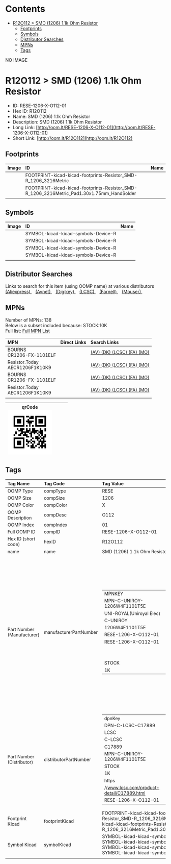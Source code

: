



Contents
========

* [R12O112 > SMD (1206) 1.1k Ohm Resistor](#r12o112--smd-1206-11k-ohm-resistor)
	* [Footprints](#footprints)
	* [Symbols](#symbols)
	* [Distributor Searches](#distributor-searches)
	* [MPNs](#mpns)
	* [Tags](#tags)
  
NO IMAGE  
# R12O112 > SMD (1206) 1.1k Ohm Resistor

- ID: RESE-1206-X-O112-01
- Hex ID: R12O112
- Name: SMD (1206) 1.1k Ohm Resistor
- Description: SMD (1206) 1.1k Ohm Resistor
- Long Link: [http://oom.lt/RESE-1206-X-O112-01](http://oom.lt/RESE-1206-X-O112-01)
- Short Link: [http://oom.lt/R12O112](http://oom.lt/R12O112)

## Footprints
  

|Image|ID|Name|
| :--- | :--- | :--- |
||FOOTPRINT-kicad-kicad-footprints-Resistor_SMD-R_1206_3216Metric||
||FOOTPRINT-kicad-kicad-footprints-Resistor_SMD-R_1206_3216Metric_Pad1.30x1.75mm_HandSolder||
||||

## Symbols
  

|Image|ID|Name|
| :--- | :--- | :--- |
|![]()|SYMBOL-kicad-kicad-symbols-Device-R||
|![]()|SYMBOL-kicad-kicad-symbols-Device-R||
|![]()|SYMBOL-kicad-kicad-symbols-Device-R||
|![]()|SYMBOL-kicad-kicad-symbols-Device-R||
||||

## Distributor Searches
  
Links to search for this item (using OOMP name) at various distributors  
[(Aliexpress) ](https://www.aliexpress.com/wholesale?SearchText=1117SMD+1206+1.1k+Ohm+Resistor)&nbsp;&nbsp;&nbsp;[(Avnet) ](https://www.avnet.com/shop/us/search/SMD+1206+1.1k+Ohm+Resistor)&nbsp;&nbsp;&nbsp;[(Digikey) ](https://www.digikey.co.uk/en/products/result?s=SMD+1206+1.1k+Ohm+Resistor)&nbsp;&nbsp;&nbsp;[(LCSC) ](https://www.lcsc.com/search?q=SMD+1206+1.1k+Ohm+Resistor)&nbsp;&nbsp;&nbsp;[(Farnell) ](https://uk.farnell.com/search?st=SMD+1206+1.1k+Ohm+Resistor)&nbsp;&nbsp;&nbsp;[(Mouser) ](https://www.mouser.com/c/?q=SMD+1206+1.1k+Ohm+Resistor)&nbsp;&nbsp;&nbsp;
## MPNs
  
Number of MPNs: 138<br>Below is a subset included because: STOCK:10K <br>Full list: [Full MPN List](MPNLIST.md)  

|MPN|Direct Links|Search Links|
| :--- | :--- | :--- |
|BOURNS<br>CR1206-FX-1101ELF||[(AV) ](https://www.avnet.com/shop/us/search/CR1206-FX-1101ELF)[(DK) ](https://www.digikey.co.uk/products/en?keywords=CR1206-FX-1101ELF)[(LCSC) ](https://www.lcsc.com/search?q=CR1206-FX-1101ELF)[(FA) ](https://uk.farnell.com/search?st=CR1206-FX-1101ELF)[(MO) ](https://www.mouser.com/c/?q=CR1206-FX-1101ELF)|
|Resistor.Today<br>AECR1206F1K10K9||[(AV) ](https://www.avnet.com/shop/us/search/AECR1206F1K10K9)[(DK) ](https://www.digikey.co.uk/products/en?keywords=AECR1206F1K10K9)[(LCSC) ](https://www.lcsc.com/search?q=AECR1206F1K10K9)[(FA) ](https://uk.farnell.com/search?st=AECR1206F1K10K9)[(MO) ](https://www.mouser.com/c/?q=AECR1206F1K10K9)|
|BOURNS<br>CR1206-FX-1101ELF||[(AV) ](https://www.avnet.com/shop/us/search/CR1206-FX-1101ELF)[(DK) ](https://www.digikey.co.uk/products/en?keywords=CR1206-FX-1101ELF)[(LCSC) ](https://www.lcsc.com/search?q=CR1206-FX-1101ELF)[(FA) ](https://uk.farnell.com/search?st=CR1206-FX-1101ELF)[(MO) ](https://www.mouser.com/c/?q=CR1206-FX-1101ELF)|
|Resistor.Today<br>AECR1206F1K10K9||[(AV) ](https://www.avnet.com/shop/us/search/AECR1206F1K10K9)[(DK) ](https://www.digikey.co.uk/products/en?keywords=AECR1206F1K10K9)[(LCSC) ](https://www.lcsc.com/search?q=AECR1206F1K10K9)[(FA) ](https://uk.farnell.com/search?st=AECR1206F1K10K9)[(MO) ](https://www.mouser.com/c/?q=AECR1206F1K10K9)|
||||
  

|qrCode<br>[![](https://raw.githubusercontent.com/oomlout/oomlout_OOMP_parts_V2/main/RESE/1206/X/O112/01/qrCode_140.png)](https://github.com/oomlout/oomlout_OOMP_parts_V2/tree/main/RESE/1206/X/O112/01/qrCode.png)||||
| :---: | :---: | :---: | :---: |

## Tags
  

|Tag Name|Tag Code|Tag Value|
| :--- | :--- | :--- |
|OOMP Type|oompType|RESE|
|OOMP Size|oompSize|1206|
|OOMP Color|oompColor|X|
|OOMP Description|oompDesc|O112|
|OOMP Index|oompIndex|01|
|Full OOMP ID|oompID|RESE-1206-X-O112-01|
|Hex ID (short code)|hexID|R12O112|
|name|name|SMD (1206) 1.1k Ohm Resistor|
|Part Number (Manufacturer)|manufacturerPartNumber|<table><tr><td>MPNKEY</td></tr><tr><td> MPN-C-UNIROY-1206W4F1101T5E</td><td> MANUFACTURER</td></tr><tr><td> UNI-ROYAL(Uniroyal Elec)</td><td> MANUCODE</td></tr><tr><td> C-UNIROY</td><td> MPN</td></tr><tr><td> 1206W4F1101T5E</td><td> OOMPIDPARTIAL</td></tr><tr><td> RESE-1206-X-O112-01</td><td> OOMPID</td></tr><tr><td> RESE-1206-X-O112-01</td><td> LINK</td></tr><tr><td> </td><td> DESCRIPTION</td></tr><tr><td> </td><td> TAGS</td></tr><tr><td> STOCK</td></tr><tr><td>1K</td></tr></table></td><td> <table><tr><td>MPNKEY</td></tr><tr><td> MPN-C-LIZELE-CR1206F41101G</td><td> MANUFACTURER</td></tr><tr><td> LIZ Elec</td><td> MANUCODE</td></tr><tr><td> C-LIZELE</td><td> MPN</td></tr><tr><td> CR1206F41101G</td><td> OOMPIDPARTIAL</td></tr><tr><td> RESE-1206-X-O112-01</td><td> OOMPID</td></tr><tr><td> RESE-1206-X-O112-01</td><td> LINK</td></tr><tr><td> </td><td> DESCRIPTION</td></tr><tr><td> </td><td> TAGS</td></tr><tr><td> </td></tr></table></td><td> <table><tr><td>MPNKEY</td></tr><tr><td> MPN-C-RALEC-RTT061101FTP</td><td> MANUFACTURER</td></tr><tr><td> RALEC</td><td> MANUCODE</td></tr><tr><td> C-RALEC</td><td> MPN</td></tr><tr><td> RTT061101FTP</td><td> OOMPIDPARTIAL</td></tr><tr><td> RESE-1206-X-O112-01</td><td> OOMPID</td></tr><tr><td> RESE-1206-X-O112-01</td><td> LINK</td></tr><tr><td> </td><td> DESCRIPTION</td></tr><tr><td> </td><td> TAGS</td></tr><tr><td> </td></tr></table></td><td> <table><tr><td>MPNKEY</td></tr><tr><td> MPN-C-YAGEO-RC1206JR-071K1L</td><td> MANUFACTURER</td></tr><tr><td> YAGEO</td><td> MANUCODE</td></tr><tr><td> C-YAGEO</td><td> MPN</td></tr><tr><td> RC1206JR-071K1L</td><td> OOMPIDPARTIAL</td></tr><tr><td> RESE-1206-X-O112-01</td><td> OOMPID</td></tr><tr><td> RESE-1206-X-O112-01</td><td> LINK</td></tr><tr><td> </td><td> DESCRIPTION</td></tr><tr><td> </td><td> TAGS</td></tr><tr><td> STOCK</td></tr><tr><td>1K</td></tr></table></td><td> <table><tr><td>MPNKEY</td></tr><tr><td> MPN-C-YAGEO-RC1206FR-071K1L</td><td> MANUFACTURER</td></tr><tr><td> YAGEO</td><td> MANUCODE</td></tr><tr><td> C-YAGEO</td><td> MPN</td></tr><tr><td> RC1206FR-071K1L</td><td> OOMPIDPARTIAL</td></tr><tr><td> RESE-1206-X-O112-01</td><td> OOMPID</td></tr><tr><td> RESE-1206-X-O112-01</td><td> LINK</td></tr><tr><td> </td><td> DESCRIPTION</td></tr><tr><td> </td><td> TAGS</td></tr><tr><td> </td></tr></table></td><td> <table><tr><td>MPNKEY</td></tr><tr><td> MPN-C-RALEC-RTT06112JTP</td><td> MANUFACTURER</td></tr><tr><td> RALEC</td><td> MANUCODE</td></tr><tr><td> C-RALEC</td><td> MPN</td></tr><tr><td> RTT06112JTP</td><td> OOMPIDPARTIAL</td></tr><tr><td> RESE-1206-X-O112-01</td><td> OOMPID</td></tr><tr><td> RESE-1206-X-O112-01</td><td> LINK</td></tr><tr><td> </td><td> DESCRIPTION</td></tr><tr><td> </td><td> TAGS</td></tr><tr><td> </td></tr></table></td><td> <table><tr><td>MPNKEY</td></tr><tr><td> MPN-C-WALSIN-WR12X1101FTL</td><td> MANUFACTURER</td></tr><tr><td> Walsin Tech Corp</td><td> MANUCODE</td></tr><tr><td> C-WALSIN</td><td> MPN</td></tr><tr><td> WR12X1101FTL</td><td> OOMPIDPARTIAL</td></tr><tr><td> RESE-1206-X-O112-01</td><td> OOMPID</td></tr><tr><td> RESE-1206-X-O112-01</td><td> LINK</td></tr><tr><td> </td><td> DESCRIPTION</td></tr><tr><td> </td><td> TAGS</td></tr><tr><td> STOCK</td></tr><tr><td>1K</td></tr></table></td><td> <table><tr><td>MPNKEY</td></tr><tr><td> MPN-C-HKRHON-RCT0651K1FLF</td><td> MANUFACTURER</td></tr><tr><td> HKR(Hong Kong Resistors)</td><td> MANUCODE</td></tr><tr><td> C-HKRHON</td><td> MPN</td></tr><tr><td> RCT0651K1FLF</td><td> OOMPIDPARTIAL</td></tr><tr><td> RESE-1206-X-O112-01</td><td> OOMPID</td></tr><tr><td> RESE-1206-X-O112-01</td><td> LINK</td></tr><tr><td> </td><td> DESCRIPTION</td></tr><tr><td> </td><td> TAGS</td></tr><tr><td> </td></tr></table></td><td> <table><tr><td>MPNKEY</td></tr><tr><td> MPN-C-HKRHON-RCT061K1JLF</td><td> MANUFACTURER</td></tr><tr><td> HKR(Hong Kong Resistors)</td><td> MANUCODE</td></tr><tr><td> C-HKRHON</td><td> MPN</td></tr><tr><td> RCT061K1JLF</td><td> OOMPIDPARTIAL</td></tr><tr><td> RESE-1206-X-O112-01</td><td> OOMPID</td></tr><tr><td> RESE-1206-X-O112-01</td><td> LINK</td></tr><tr><td> </td><td> DESCRIPTION</td></tr><tr><td> </td><td> TAGS</td></tr><tr><td> </td></tr></table></td><td> <table><tr><td>MPNKEY</td></tr><tr><td> MPN-C-TAITEC-RM12FTN1101</td><td> MANUFACTURER</td></tr><tr><td> TA-I Tech</td><td> MANUCODE</td></tr><tr><td> C-TAITEC</td><td> MPN</td></tr><tr><td> RM12FTN1101</td><td> OOMPIDPARTIAL</td></tr><tr><td> RESE-1206-X-O112-01</td><td> OOMPID</td></tr><tr><td> RESE-1206-X-O112-01</td><td> LINK</td></tr><tr><td> </td><td> DESCRIPTION</td></tr><tr><td> </td><td> TAGS</td></tr><tr><td> STOCK</td></tr><tr><td>1K</td></tr></table></td><td> <table><tr><td>MPNKEY</td></tr><tr><td> MPN-C-BOURNS-CR1206-FX-1101ELF</td><td> MANUFACTURER</td></tr><tr><td> BOURNS</td><td> MANUCODE</td></tr><tr><td> C-BOURNS</td><td> MPN</td></tr><tr><td> CR1206-FX-1101ELF</td><td> OOMPIDPARTIAL</td></tr><tr><td> RESE-1206-X-O112-01</td><td> OOMPID</td></tr><tr><td> RESE-1206-X-O112-01</td><td> LINK</td></tr><tr><td> </td><td> DESCRIPTION</td></tr><tr><td> </td><td> TAGS</td></tr><tr><td> STOCK</td></tr><tr><td>10K</td></tr></table></td><td> <table><tr><td>MPNKEY</td></tr><tr><td> MPN-C-BOURNS-CR1206-FX-5112ELF</td><td> MANUFACTURER</td></tr><tr><td> BOURNS</td><td> MANUCODE</td></tr><tr><td> C-BOURNS</td><td> MPN</td></tr><tr><td> CR1206-FX-5112ELF</td><td> OOMPIDPARTIAL</td></tr><tr><td> RESE-1206-X-O112-01</td><td> OOMPID</td></tr><tr><td> RESE-1206-X-O112-01</td><td> LINK</td></tr><tr><td> </td><td> DESCRIPTION</td></tr><tr><td> </td><td> TAGS</td></tr><tr><td> </td></tr></table></td><td> <table><tr><td>MPNKEY</td></tr><tr><td> MPN-C-YAGEO-AC1206FR-071K1L</td><td> MANUFACTURER</td></tr><tr><td> YAGEO</td><td> MANUCODE</td></tr><tr><td> C-YAGEO</td><td> MPN</td></tr><tr><td> AC1206FR-071K1L</td><td> OOMPIDPARTIAL</td></tr><tr><td> RESE-1206-X-O112-01</td><td> OOMPID</td></tr><tr><td> RESE-1206-X-O112-01</td><td> LINK</td></tr><tr><td> </td><td> DESCRIPTION</td></tr><tr><td> </td><td> TAGS</td></tr><tr><td> </td></tr></table></td><td> <table><tr><td>MPNKEY</td></tr><tr><td> MPN-C-YAGEO-AC1206FR-0751K1L</td><td> MANUFACTURER</td></tr><tr><td> YAGEO</td><td> MANUCODE</td></tr><tr><td> C-YAGEO</td><td> MPN</td></tr><tr><td> AC1206FR-0751K1L</td><td> OOMPIDPARTIAL</td></tr><tr><td> RESE-1206-X-O112-01</td><td> OOMPID</td></tr><tr><td> RESE-1206-X-O112-01</td><td> LINK</td></tr><tr><td> </td><td> DESCRIPTION</td></tr><tr><td> </td><td> TAGS</td></tr><tr><td> </td></tr></table></td><td> <table><tr><td>MPNKEY</td></tr><tr><td> MPN-C-YAGEO-AC1206JR-071K1L</td><td> MANUFACTURER</td></tr><tr><td> YAGEO</td><td> MANUCODE</td></tr><tr><td> C-YAGEO</td><td> MPN</td></tr><tr><td> AC1206JR-071K1L</td><td> OOMPIDPARTIAL</td></tr><tr><td> RESE-1206-X-O112-01</td><td> OOMPID</td></tr><tr><td> RESE-1206-X-O112-01</td><td> LINK</td></tr><tr><td> </td><td> DESCRIPTION</td></tr><tr><td> </td><td> TAGS</td></tr><tr><td> STOCK</td></tr><tr><td>1K</td></tr></table></td><td> <table><tr><td>MPNKEY</td></tr><tr><td> MPN-C-RALEC-RTT065112FTP</td><td> MANUFACTURER</td></tr><tr><td> RALEC</td><td> MANUCODE</td></tr><tr><td> C-RALEC</td><td> MPN</td></tr><tr><td> RTT065112FTP</td><td> OOMPIDPARTIAL</td></tr><tr><td> RESE-1206-X-O112-01</td><td> OOMPID</td></tr><tr><td> RESE-1206-X-O112-01</td><td> LINK</td></tr><tr><td> </td><td> DESCRIPTION</td></tr><tr><td> </td><td> TAGS</td></tr><tr><td> </td></tr></table></td><td> <table><tr><td>MPNKEY</td></tr><tr><td> MPN-C-UNIROY-1206W4J0112T5E</td><td> MANUFACTURER</td></tr><tr><td> UNI-ROYAL(Uniroyal Elec)</td><td> MANUCODE</td></tr><tr><td> C-UNIROY</td><td> MPN</td></tr><tr><td> 1206W4J0112T5E</td><td> OOMPIDPARTIAL</td></tr><tr><td> RESE-1206-X-O112-01</td><td> OOMPID</td></tr><tr><td> RESE-1206-X-O112-01</td><td> LINK</td></tr><tr><td> </td><td> DESCRIPTION</td></tr><tr><td> </td><td> TAGS</td></tr><tr><td> </td></tr></table></td><td> <table><tr><td>MPNKEY</td></tr><tr><td> MPN-C-UNIROY-1206W4F5112T5E</td><td> MANUFACTURER</td></tr><tr><td> UNI-ROYAL(Uniroyal Elec)</td><td> MANUCODE</td></tr><tr><td> C-UNIROY</td><td> MPN</td></tr><tr><td> 1206W4F5112T5E</td><td> OOMPIDPARTIAL</td></tr><tr><td> RESE-1206-X-O112-01</td><td> OOMPID</td></tr><tr><td> RESE-1206-X-O112-01</td><td> LINK</td></tr><tr><td> </td><td> DESCRIPTION</td></tr><tr><td> </td><td> TAGS</td></tr><tr><td> STOCK</td></tr><tr><td>1K</td></tr></table></td><td> <table><tr><td>MPNKEY</td></tr><tr><td> MPN-C-FHGUAN-RS-06K112JT</td><td> MANUFACTURER</td></tr><tr><td> FH (Guangdong Fenghua Advanced Tech)</td><td> MANUCODE</td></tr><tr><td> C-FHGUAN</td><td> MPN</td></tr><tr><td> RS-06K112JT</td><td> OOMPIDPARTIAL</td></tr><tr><td> RESE-1206-X-O112-01</td><td> OOMPID</td></tr><tr><td> RESE-1206-X-O112-01</td><td> LINK</td></tr><tr><td> </td><td> DESCRIPTION</td></tr><tr><td> </td><td> TAGS</td></tr><tr><td> STOCK</td></tr><tr><td>1K</td></tr></table></td><td> <table><tr><td>MPNKEY</td></tr><tr><td> MPN-C-FHGUAN-RS-06K1101FT</td><td> MANUFACTURER</td></tr><tr><td> FH (Guangdong Fenghua Advanced Tech)</td><td> MANUCODE</td></tr><tr><td> C-FHGUAN</td><td> MPN</td></tr><tr><td> RS-06K1101FT</td><td> OOMPIDPARTIAL</td></tr><tr><td> RESE-1206-X-O112-01</td><td> OOMPID</td></tr><tr><td> RESE-1206-X-O112-01</td><td> LINK</td></tr><tr><td> </td><td> DESCRIPTION</td></tr><tr><td> </td><td> TAGS</td></tr><tr><td> </td></tr></table></td><td> <table><tr><td>MPNKEY</td></tr><tr><td> MPN-C-FHGUAN-RS-06K5112FT</td><td> MANUFACTURER</td></tr><tr><td> FH (Guangdong Fenghua Advanced Tech)</td><td> MANUCODE</td></tr><tr><td> C-FHGUAN</td><td> MPN</td></tr><tr><td> RS-06K5112FT</td><td> OOMPIDPARTIAL</td></tr><tr><td> RESE-1206-X-O112-01</td><td> OOMPID</td></tr><tr><td> RESE-1206-X-O112-01</td><td> LINK</td></tr><tr><td> </td><td> DESCRIPTION</td></tr><tr><td> </td><td> TAGS</td></tr><tr><td> STOCK</td></tr><tr><td>1K</td></tr></table></td><td> <table><tr><td>MPNKEY</td></tr><tr><td> MPN-C-RESIST-AECR1206F1K10K9</td><td> MANUFACTURER</td></tr><tr><td> Resistor.Today</td><td> MANUCODE</td></tr><tr><td> C-RESIST</td><td> MPN</td></tr><tr><td> AECR1206F1K10K9</td><td> OOMPIDPARTIAL</td></tr><tr><td> RESE-1206-X-O112-01</td><td> OOMPID</td></tr><tr><td> RESE-1206-X-O112-01</td><td> LINK</td></tr><tr><td> </td><td> DESCRIPTION</td></tr><tr><td> </td><td> TAGS</td></tr><tr><td> STOCK</td></tr><tr><td>10K</td></tr></table></td><td> <table><tr><td>MPNKEY</td></tr><tr><td> MPN-C-WALSIN-WR12X112JTL</td><td> MANUFACTURER</td></tr><tr><td> Walsin Tech Corp</td><td> MANUCODE</td></tr><tr><td> C-WALSIN</td><td> MPN</td></tr><tr><td> WR12X112JTL</td><td> OOMPIDPARTIAL</td></tr><tr><td> RESE-1206-X-O112-01</td><td> OOMPID</td></tr><tr><td> RESE-1206-X-O112-01</td><td> LINK</td></tr><tr><td> </td><td> DESCRIPTION</td></tr><tr><td> </td><td> TAGS</td></tr><tr><td> </td></tr></table></td><td> <table><tr><td>MPNKEY</td></tr><tr><td> MPN-C-WALSIN-WR12X5112FTL</td><td> MANUFACTURER</td></tr><tr><td> Walsin Tech Corp</td><td> MANUCODE</td></tr><tr><td> C-WALSIN</td><td> MPN</td></tr><tr><td> WR12X5112FTL</td><td> OOMPIDPARTIAL</td></tr><tr><td> RESE-1206-X-O112-01</td><td> OOMPID</td></tr><tr><td> RESE-1206-X-O112-01</td><td> LINK</td></tr><tr><td> </td><td> DESCRIPTION</td></tr><tr><td> </td><td> TAGS</td></tr><tr><td> </td></tr></table></td><td> <table><tr><td>MPNKEY</td></tr><tr><td> MPN-C-RESIST-PTFR1206B1K10P9</td><td> MANUFACTURER</td></tr><tr><td> Resistor.Today</td><td> MANUCODE</td></tr><tr><td> C-RESIST</td><td> MPN</td></tr><tr><td> PTFR1206B1K10P9</td><td> OOMPIDPARTIAL</td></tr><tr><td> RESE-1206-X-O112-01</td><td> OOMPID</td></tr><tr><td> RESE-1206-X-O112-01</td><td> LINK</td></tr><tr><td> </td><td> DESCRIPTION</td></tr><tr><td> </td><td> TAGS</td></tr><tr><td> STOCK</td></tr><tr><td>1K</td></tr></table></td><td> <table><tr><td>MPNKEY</td></tr><tr><td> MPN-C-YAGEO-RC1206FR-0751K1L</td><td> MANUFACTURER</td></tr><tr><td> YAGEO</td><td> MANUCODE</td></tr><tr><td> C-YAGEO</td><td> MPN</td></tr><tr><td> RC1206FR-0751K1L</td><td> OOMPIDPARTIAL</td></tr><tr><td> RESE-1206-X-O112-01</td><td> OOMPID</td></tr><tr><td> RESE-1206-X-O112-01</td><td> LINK</td></tr><tr><td> </td><td> DESCRIPTION</td></tr><tr><td> </td><td> TAGS</td></tr><tr><td> </td></tr></table></td><td> <table><tr><td>MPNKEY</td></tr><tr><td> MPN-C-KOASPE-RK73B2BTTD112J</td><td> MANUFACTURER</td></tr><tr><td> KOA Speer Elec</td><td> MANUCODE</td></tr><tr><td> C-KOASPE</td><td> MPN</td></tr><tr><td> RK73B2BTTD112J</td><td> OOMPIDPARTIAL</td></tr><tr><td> RESE-1206-X-O112-01</td><td> OOMPID</td></tr><tr><td> RESE-1206-X-O112-01</td><td> LINK</td></tr><tr><td> </td><td> DESCRIPTION</td></tr><tr><td> </td><td> TAGS</td></tr><tr><td> STOCK</td></tr><tr><td>1K</td></tr></table></td><td> <table><tr><td>MPNKEY</td></tr><tr><td> MPN-C-KOASPE-RK73H2BTTD1101F</td><td> MANUFACTURER</td></tr><tr><td> KOA Speer Elec</td><td> MANUCODE</td></tr><tr><td> C-KOASPE</td><td> MPN</td></tr><tr><td> RK73H2BTTD1101F</td><td> OOMPIDPARTIAL</td></tr><tr><td> RESE-1206-X-O112-01</td><td> OOMPID</td></tr><tr><td> RESE-1206-X-O112-01</td><td> LINK</td></tr><tr><td> </td><td> DESCRIPTION</td></tr><tr><td> </td><td> TAGS</td></tr><tr><td> </td></tr></table></td><td> <table><tr><td>MPNKEY</td></tr><tr><td> MPN-C-KOASPE-RK73H2BTTD5112F</td><td> MANUFACTURER</td></tr><tr><td> KOA Speer Elec</td><td> MANUCODE</td></tr><tr><td> C-KOASPE</td><td> MPN</td></tr><tr><td> RK73H2BTTD5112F</td><td> OOMPIDPARTIAL</td></tr><tr><td> RESE-1206-X-O112-01</td><td> OOMPID</td></tr><tr><td> RESE-1206-X-O112-01</td><td> LINK</td></tr><tr><td> </td><td> DESCRIPTION</td></tr><tr><td> </td><td> TAGS</td></tr><tr><td> </td></tr></table></td><td> <table><tr><td>MPNKEY</td></tr><tr><td> MPN-C-UNIROY-NQ06W4F1101T5E</td><td> MANUFACTURER</td></tr><tr><td> UNI-ROYAL(Uniroyal Elec)</td><td> MANUCODE</td></tr><tr><td> C-UNIROY</td><td> MPN</td></tr><tr><td> NQ06W4F1101T5E</td><td> OOMPIDPARTIAL</td></tr><tr><td> RESE-1206-X-O112-01</td><td> OOMPID</td></tr><tr><td> RESE-1206-X-O112-01</td><td> LINK</td></tr><tr><td> </td><td> DESCRIPTION</td></tr><tr><td> </td><td> TAGS</td></tr><tr><td> </td></tr></table></td><td> <table><tr><td>MPNKEY</td></tr><tr><td> MPN-C-UNIROY-AS0606J0112T5E</td><td> MANUFACTURER</td></tr><tr><td> UNI-ROYAL(Uniroyal Elec)</td><td> MANUCODE</td></tr><tr><td> C-UNIROY</td><td> MPN</td></tr><tr><td> AS0606J0112T5E</td><td> OOMPIDPARTIAL</td></tr><tr><td> RESE-1206-X-O112-01</td><td> OOMPID</td></tr><tr><td> RESE-1206-X-O112-01</td><td> LINK</td></tr><tr><td> </td><td> DESCRIPTION</td></tr><tr><td> </td><td> TAGS</td></tr><tr><td> STOCK</td></tr><tr><td>1K</td></tr></table></td><td> <table><tr><td>MPNKEY</td></tr><tr><td> MPN-C-UNIROY-CQ06W4F1101T5E</td><td> MANUFACTURER</td></tr><tr><td> UNI-ROYAL(Uniroyal Elec)</td><td> MANUCODE</td></tr><tr><td> C-UNIROY</td><td> MPN</td></tr><tr><td> CQ06W4F1101T5E</td><td> OOMPIDPARTIAL</td></tr><tr><td> RESE-1206-X-O112-01</td><td> OOMPID</td></tr><tr><td> RESE-1206-X-O112-01</td><td> LINK</td></tr><tr><td> </td><td> DESCRIPTION</td></tr><tr><td> </td><td> TAGS</td></tr><tr><td> </td></tr></table></td><td> <table><tr><td>MPNKEY</td></tr><tr><td> MPN-C-VISHAY-TNPW120611K1BETA</td><td> MANUFACTURER</td></tr><tr><td> Vishay Intertech</td><td> MANUCODE</td></tr><tr><td> C-VISHAY</td><td> MPN</td></tr><tr><td> TNPW120611K1BETA</td><td> OOMPIDPARTIAL</td></tr><tr><td> RESE-1206-X-O112-01</td><td> OOMPID</td></tr><tr><td> RESE-1206-X-O112-01</td><td> LINK</td></tr><tr><td> </td><td> DESCRIPTION</td></tr><tr><td> </td><td> TAGS</td></tr><tr><td> </td></tr></table></td><td> <table><tr><td>MPNKEY</td></tr><tr><td> MPN-C-VISHAY-TNPW120611K1BETY</td><td> MANUFACTURER</td></tr><tr><td> Vishay Intertech</td><td> MANUCODE</td></tr><tr><td> C-VISHAY</td><td> MPN</td></tr><tr><td> TNPW120611K1BETY</td><td> OOMPIDPARTIAL</td></tr><tr><td> RESE-1206-X-O112-01</td><td> OOMPID</td></tr><tr><td> RESE-1206-X-O112-01</td><td> LINK</td></tr><tr><td> </td><td> DESCRIPTION</td></tr><tr><td> </td><td> TAGS</td></tr><tr><td> </td></tr></table></td><td> <table><tr><td>MPNKEY</td></tr><tr><td> MPN-C-VISHAY-CRCW120651K1FKEAC</td><td> MANUFACTURER</td></tr><tr><td> Vishay Intertech</td><td> MANUCODE</td></tr><tr><td> C-VISHAY</td><td> MPN</td></tr><tr><td> CRCW120651K1FKEAC</td><td> OOMPIDPARTIAL</td></tr><tr><td> RESE-1206-X-O112-01</td><td> OOMPID</td></tr><tr><td> RESE-1206-X-O112-01</td><td> LINK</td></tr><tr><td> </td><td> DESCRIPTION</td></tr><tr><td> </td><td> TAGS</td></tr><tr><td> </td></tr></table></td><td> <table><tr><td>MPNKEY</td></tr><tr><td> MPN-C-VISHAY-TNPW120611K1BEEA</td><td> MANUFACTURER</td></tr><tr><td> Vishay Intertech</td><td> MANUCODE</td></tr><tr><td> C-VISHAY</td><td> MPN</td></tr><tr><td> TNPW120611K1BEEA</td><td> OOMPIDPARTIAL</td></tr><tr><td> RESE-1206-X-O112-01</td><td> OOMPID</td></tr><tr><td> RESE-1206-X-O112-01</td><td> LINK</td></tr><tr><td> </td><td> DESCRIPTION</td></tr><tr><td> </td><td> TAGS</td></tr><tr><td> </td></tr></table></td><td> <table><tr><td>MPNKEY</td></tr><tr><td> MPN-C-VISHAY-TNPW120651K1BEEA</td><td> MANUFACTURER</td></tr><tr><td> Vishay Intertech</td><td> MANUCODE</td></tr><tr><td> C-VISHAY</td><td> MPN</td></tr><tr><td> TNPW120651K1BEEA</td><td> OOMPIDPARTIAL</td></tr><tr><td> RESE-1206-X-O112-01</td><td> OOMPID</td></tr><tr><td> RESE-1206-X-O112-01</td><td> LINK</td></tr><tr><td> </td><td> DESCRIPTION</td></tr><tr><td> </td><td> TAGS</td></tr><tr><td> </td></tr></table></td><td> <table><tr><td>MPNKEY</td></tr><tr><td> MPN-C-VISHAY-TNPW12061K10FEEA</td><td> MANUFACTURER</td></tr><tr><td> Vishay Intertech</td><td> MANUCODE</td></tr><tr><td> C-VISHAY</td><td> MPN</td></tr><tr><td> TNPW12061K10FEEA</td><td> OOMPIDPARTIAL</td></tr><tr><td> RESE-1206-X-O112-01</td><td> OOMPID</td></tr><tr><td> RESE-1206-X-O112-01</td><td> LINK</td></tr><tr><td> </td><td> DESCRIPTION</td></tr><tr><td> </td><td> TAGS</td></tr><tr><td> </td></tr></table></td><td> <table><tr><td>MPNKEY</td></tr><tr><td> MPN-C-SUSUMU-PRG3216P-5112-B-T5</td><td> MANUFACTURER</td></tr><tr><td> SUSUMU</td><td> MANUCODE</td></tr><tr><td> C-SUSUMU</td><td> MPN</td></tr><tr><td> PRG3216P-5112-B-T5</td><td> OOMPIDPARTIAL</td></tr><tr><td> RESE-1206-X-O112-01</td><td> OOMPID</td></tr><tr><td> RESE-1206-X-O112-01</td><td> LINK</td></tr><tr><td> </td><td> DESCRIPTION</td></tr><tr><td> </td><td> TAGS</td></tr><tr><td> </td></tr></table></td><td> <table><tr><td>MPNKEY</td></tr><tr><td> MPN-C-VISHAY-TNPW12061K10FETA</td><td> MANUFACTURER</td></tr><tr><td> Vishay Intertech</td><td> MANUCODE</td></tr><tr><td> C-VISHAY</td><td> MPN</td></tr><tr><td> TNPW12061K10FETA</td><td> OOMPIDPARTIAL</td></tr><tr><td> RESE-1206-X-O112-01</td><td> OOMPID</td></tr><tr><td> RESE-1206-X-O112-01</td><td> LINK</td></tr><tr><td> </td><td> DESCRIPTION</td></tr><tr><td> </td><td> TAGS</td></tr><tr><td> </td></tr></table></td><td> <table><tr><td>MPNKEY</td></tr><tr><td> MPN-C-VISHAY-TNPW120651K1FETA</td><td> MANUFACTURER</td></tr><tr><td> Vishay Intertech</td><td> MANUCODE</td></tr><tr><td> C-VISHAY</td><td> MPN</td></tr><tr><td> TNPW120651K1FETA</td><td> OOMPIDPARTIAL</td></tr><tr><td> RESE-1206-X-O112-01</td><td> OOMPID</td></tr><tr><td> RESE-1206-X-O112-01</td><td> LINK</td></tr><tr><td> </td><td> DESCRIPTION</td></tr><tr><td> </td><td> TAGS</td></tr><tr><td> </td></tr></table></td><td> <table><tr><td>MPNKEY</td></tr><tr><td> MPN-C-SUSUMU-HRG3216P-1101-D-T5</td><td> MANUFACTURER</td></tr><tr><td> SUSUMU</td><td> MANUCODE</td></tr><tr><td> C-SUSUMU</td><td> MPN</td></tr><tr><td> HRG3216P-1101-D-T5</td><td> OOMPIDPARTIAL</td></tr><tr><td> RESE-1206-X-O112-01</td><td> OOMPID</td></tr><tr><td> RESE-1206-X-O112-01</td><td> LINK</td></tr><tr><td> </td><td> DESCRIPTION</td></tr><tr><td> </td><td> TAGS</td></tr><tr><td> </td></tr></table></td><td> <table><tr><td>MPNKEY</td></tr><tr><td> MPN-C-SUSUMU-HRG3216P-5112-D-T5</td><td> MANUFACTURER</td></tr><tr><td> SUSUMU</td><td> MANUCODE</td></tr><tr><td> C-SUSUMU</td><td> MPN</td></tr><tr><td> HRG3216P-5112-D-T5</td><td> OOMPIDPARTIAL</td></tr><tr><td> RESE-1206-X-O112-01</td><td> OOMPID</td></tr><tr><td> RESE-1206-X-O112-01</td><td> LINK</td></tr><tr><td> </td><td> DESCRIPTION</td></tr><tr><td> </td><td> TAGS</td></tr><tr><td> </td></tr></table></td><td> <table><tr><td>MPNKEY</td></tr><tr><td> MPN-C-SUSUMU-RG3216N-1101-B-T5</td><td> MANUFACTURER</td></tr><tr><td> SUSUMU</td><td> MANUCODE</td></tr><tr><td> C-SUSUMU</td><td> MPN</td></tr><tr><td> RG3216N-1101-B-T5</td><td> OOMPIDPARTIAL</td></tr><tr><td> RESE-1206-X-O112-01</td><td> OOMPID</td></tr><tr><td> RESE-1206-X-O112-01</td><td> LINK</td></tr><tr><td> </td><td> DESCRIPTION</td></tr><tr><td> </td><td> TAGS</td></tr><tr><td> </td></tr></table></td><td> <table><tr><td>MPNKEY</td></tr><tr><td> MPN-C-SUSUMU-RG3216N-5112-B-T5</td><td> MANUFACTURER</td></tr><tr><td> SUSUMU</td><td> MANUCODE</td></tr><tr><td> C-SUSUMU</td><td> MPN</td></tr><tr><td> RG3216N-5112-B-T5</td><td> OOMPIDPARTIAL</td></tr><tr><td> RESE-1206-X-O112-01</td><td> OOMPID</td></tr><tr><td> RESE-1206-X-O112-01</td><td> LINK</td></tr><tr><td> </td><td> DESCRIPTION</td></tr><tr><td> </td><td> TAGS</td></tr><tr><td> </td></tr></table></td><td> <table><tr><td>MPNKEY</td></tr><tr><td> MPN-C-VISHAY-TNPW120651K1BEEN</td><td> MANUFACTURER</td></tr><tr><td> Vishay Intertech</td><td> MANUCODE</td></tr><tr><td> C-VISHAY</td><td> MPN</td></tr><tr><td> TNPW120651K1BEEN</td><td> OOMPIDPARTIAL</td></tr><tr><td> RESE-1206-X-O112-01</td><td> OOMPID</td></tr><tr><td> RESE-1206-X-O112-01</td><td> LINK</td></tr><tr><td> </td><td> DESCRIPTION</td></tr><tr><td> </td><td> TAGS</td></tr><tr><td> </td></tr></table></td><td> <table><tr><td>MPNKEY</td></tr><tr><td> MPN-C-VISHAY-TNPW12061K10BEEN</td><td> MANUFACTURER</td></tr><tr><td> Vishay Intertech</td><td> MANUCODE</td></tr><tr><td> C-VISHAY</td><td> MPN</td></tr><tr><td> TNPW12061K10BEEN</td><td> OOMPIDPARTIAL</td></tr><tr><td> RESE-1206-X-O112-01</td><td> OOMPID</td></tr><tr><td> RESE-1206-X-O112-01</td><td> LINK</td></tr><tr><td> </td><td> DESCRIPTION</td></tr><tr><td> </td><td> TAGS</td></tr><tr><td> </td></tr></table></td><td> <table><tr><td>MPNKEY</td></tr><tr><td> MPN-C-SUSUMU-HRG3216P-5112-D-T1</td><td> MANUFACTURER</td></tr><tr><td> SUSUMU</td><td> MANUCODE</td></tr><tr><td> C-SUSUMU</td><td> MPN</td></tr><tr><td> HRG3216P-5112-D-T1</td><td> OOMPIDPARTIAL</td></tr><tr><td> RESE-1206-X-O112-01</td><td> OOMPID</td></tr><tr><td> RESE-1206-X-O112-01</td><td> LINK</td></tr><tr><td> </td><td> DESCRIPTION</td></tr><tr><td> </td><td> TAGS</td></tr><tr><td> </td></tr></table></td><td> <table><tr><td>MPNKEY</td></tr><tr><td> MPN-C-TECONN-RP73D2B1K1BTDF</td><td> MANUFACTURER</td></tr><tr><td> TE Connectivity</td><td> MANUCODE</td></tr><tr><td> C-TECONN</td><td> MPN</td></tr><tr><td> RP73D2B1K1BTDF</td><td> OOMPIDPARTIAL</td></tr><tr><td> RESE-1206-X-O112-01</td><td> OOMPID</td></tr><tr><td> RESE-1206-X-O112-01</td><td> LINK</td></tr><tr><td> </td><td> DESCRIPTION</td></tr><tr><td> </td><td> TAGS</td></tr><tr><td> </td></tr></table></td><td> <table><tr><td>MPNKEY</td></tr><tr><td> MPN-C-TECONN-RP73D2B51K1BTDF</td><td> MANUFACTURER</td></tr><tr><td> TE Connectivity</td><td> MANUCODE</td></tr><tr><td> C-TECONN</td><td> MPN</td></tr><tr><td> RP73D2B51K1BTDF</td><td> OOMPIDPARTIAL</td></tr><tr><td> RESE-1206-X-O112-01</td><td> OOMPID</td></tr><tr><td> RESE-1206-X-O112-01</td><td> LINK</td></tr><tr><td> </td><td> DESCRIPTION</td></tr><tr><td> </td><td> TAGS</td></tr><tr><td> </td></tr></table></td><td> <table><tr><td>MPNKEY</td></tr><tr><td> MPN-C-VISHAY-TNPW12061K10BYEA</td><td> MANUFACTURER</td></tr><tr><td> Vishay Intertech</td><td> MANUCODE</td></tr><tr><td> C-VISHAY</td><td> MPN</td></tr><tr><td> TNPW12061K10BYEA</td><td> OOMPIDPARTIAL</td></tr><tr><td> RESE-1206-X-O112-01</td><td> OOMPID</td></tr><tr><td> RESE-1206-X-O112-01</td><td> LINK</td></tr><tr><td> </td><td> DESCRIPTION</td></tr><tr><td> </td><td> TAGS</td></tr><tr><td> </td></tr></table></td><td> <table><tr><td>MPNKEY</td></tr><tr><td> MPN-C-VISHAY-TNPW120651K1BYEA</td><td> MANUFACTURER</td></tr><tr><td> Vishay Intertech</td><td> MANUCODE</td></tr><tr><td> C-VISHAY</td><td> MPN</td></tr><tr><td> TNPW120651K1BYEA</td><td> OOMPIDPARTIAL</td></tr><tr><td> RESE-1206-X-O112-01</td><td> OOMPID</td></tr><tr><td> RESE-1206-X-O112-01</td><td> LINK</td></tr><tr><td> </td><td> DESCRIPTION</td></tr><tr><td> </td><td> TAGS</td></tr><tr><td> </td></tr></table></td><td> <table><tr><td>MPNKEY</td></tr><tr><td> MPN-C-VISHAY-TNPW120651K1BETA</td><td> MANUFACTURER</td></tr><tr><td> Vishay Intertech</td><td> MANUCODE</td></tr><tr><td> C-VISHAY</td><td> MPN</td></tr><tr><td> TNPW120651K1BETA</td><td> OOMPIDPARTIAL</td></tr><tr><td> RESE-1206-X-O112-01</td><td> OOMPID</td></tr><tr><td> RESE-1206-X-O112-01</td><td> LINK</td></tr><tr><td> </td><td> DESCRIPTION</td></tr><tr><td> </td><td> TAGS</td></tr><tr><td> </td></tr></table></td><td> <table><tr><td>MPNKEY</td></tr><tr><td> MPN-C-VISHAY-TNPW12061K10BETA</td><td> MANUFACTURER</td></tr><tr><td> Vishay Intertech</td><td> MANUCODE</td></tr><tr><td> C-VISHAY</td><td> MPN</td></tr><tr><td> TNPW12061K10BETA</td><td> OOMPIDPARTIAL</td></tr><tr><td> RESE-1206-X-O112-01</td><td> OOMPID</td></tr><tr><td> RESE-1206-X-O112-01</td><td> LINK</td></tr><tr><td> </td><td> DESCRIPTION</td></tr><tr><td> </td><td> TAGS</td></tr><tr><td> </td></tr></table></td><td> <table><tr><td>MPNKEY</td></tr><tr><td> MPN-C-SUSUMU-RG3216P-1101-B-T1</td><td> MANUFACTURER</td></tr><tr><td> SUSUMU</td><td> MANUCODE</td></tr><tr><td> C-SUSUMU</td><td> MPN</td></tr><tr><td> RG3216P-1101-B-T1</td><td> OOMPIDPARTIAL</td></tr><tr><td> RESE-1206-X-O112-01</td><td> OOMPID</td></tr><tr><td> RESE-1206-X-O112-01</td><td> LINK</td></tr><tr><td> </td><td> DESCRIPTION</td></tr><tr><td> </td><td> TAGS</td></tr><tr><td> </td></tr></table></td><td> <table><tr><td>MPNKEY</td></tr><tr><td> MPN-C-PANASO-ERJ-P08J112V</td><td> MANUFACTURER</td></tr><tr><td> PANASONIC</td><td> MANUCODE</td></tr><tr><td> C-PANASO</td><td> MPN</td></tr><tr><td> ERJ-P08J112V</td><td> OOMPIDPARTIAL</td></tr><tr><td> RESE-1206-X-O112-01</td><td> OOMPID</td></tr><tr><td> RESE-1206-X-O112-01</td><td> LINK</td></tr><tr><td> </td><td> DESCRIPTION</td></tr><tr><td> </td><td> TAGS</td></tr><tr><td> </td></tr></table></td><td> <table><tr><td>MPNKEY</td></tr><tr><td> MPN-C-PANASO-ERJ-8GEYJ112V</td><td> MANUFACTURER</td></tr><tr><td> PANASONIC</td><td> MANUCODE</td></tr><tr><td> C-PANASO</td><td> MPN</td></tr><tr><td> ERJ-8GEYJ112V</td><td> OOMPIDPARTIAL</td></tr><tr><td> RESE-1206-X-O112-01</td><td> OOMPID</td></tr><tr><td> RESE-1206-X-O112-01</td><td> LINK</td></tr><tr><td> </td><td> DESCRIPTION</td></tr><tr><td> </td><td> TAGS</td></tr><tr><td> </td></tr></table></td><td> <table><tr><td>MPNKEY</td></tr><tr><td> MPN-C-TECONN-RQ73C2B1K1BTD</td><td> MANUFACTURER</td></tr><tr><td> TE Connectivity</td><td> MANUCODE</td></tr><tr><td> C-TECONN</td><td> MPN</td></tr><tr><td> RQ73C2B1K1BTD</td><td> OOMPIDPARTIAL</td></tr><tr><td> RESE-1206-X-O112-01</td><td> OOMPID</td></tr><tr><td> RESE-1206-X-O112-01</td><td> LINK</td></tr><tr><td> </td><td> DESCRIPTION</td></tr><tr><td> </td><td> TAGS</td></tr><tr><td> </td></tr></table></td><td> <table><tr><td>MPNKEY</td></tr><tr><td> MPN-C-TECONN-RQ73C2B51K1BTD</td><td> MANUFACTURER</td></tr><tr><td> TE Connectivity</td><td> MANUCODE</td></tr><tr><td> C-TECONN</td><td> MPN</td></tr><tr><td> RQ73C2B51K1BTD</td><td> OOMPIDPARTIAL</td></tr><tr><td> RESE-1206-X-O112-01</td><td> OOMPID</td></tr><tr><td> RESE-1206-X-O112-01</td><td> LINK</td></tr><tr><td> </td><td> DESCRIPTION</td></tr><tr><td> </td><td> TAGS</td></tr><tr><td> </td></tr></table></td><td> <table><tr><td>MPNKEY</td></tr><tr><td> MPN-C-VISHAY-CRCW120651K1FKEA</td><td> MANUFACTURER</td></tr><tr><td> Vishay Intertech</td><td> MANUCODE</td></tr><tr><td> C-VISHAY</td><td> MPN</td></tr><tr><td> CRCW120651K1FKEA</td><td> OOMPIDPARTIAL</td></tr><tr><td> RESE-1206-X-O112-01</td><td> OOMPID</td></tr><tr><td> RESE-1206-X-O112-01</td><td> LINK</td></tr><tr><td> </td><td> DESCRIPTION</td></tr><tr><td> </td><td> TAGS</td></tr><tr><td> </td></tr></table></td><td> <table><tr><td>MPNKEY</td></tr><tr><td> MPN-C-VISHAY-TNPW12061K10BEEA</td><td> MANUFACTURER</td></tr><tr><td> Vishay Intertech</td><td> MANUCODE</td></tr><tr><td> C-VISHAY</td><td> MPN</td></tr><tr><td> TNPW12061K10BEEA</td><td> OOMPIDPARTIAL</td></tr><tr><td> RESE-1206-X-O112-01</td><td> OOMPID</td></tr><tr><td> RESE-1206-X-O112-01</td><td> LINK</td></tr><tr><td> </td><td> DESCRIPTION</td></tr><tr><td> </td><td> TAGS</td></tr><tr><td> </td></tr></table></td><td> <table><tr><td>MPNKEY</td></tr><tr><td> MPN-C-PANASO-ERA-8ARB112V</td><td> MANUFACTURER</td></tr><tr><td> PANASONIC</td><td> MANUCODE</td></tr><tr><td> C-PANASO</td><td> MPN</td></tr><tr><td> ERA-8ARB112V</td><td> OOMPIDPARTIAL</td></tr><tr><td> RESE-1206-X-O112-01</td><td> OOMPID</td></tr><tr><td> RESE-1206-X-O112-01</td><td> LINK</td></tr><tr><td> </td><td> DESCRIPTION</td></tr><tr><td> </td><td> TAGS</td></tr><tr><td> </td></tr></table></td><td> <table><tr><td>MPNKEY</td></tr><tr><td> MPN-C-VISHAY-PTN1206E5112BST1</td><td> MANUFACTURER</td></tr><tr><td> Vishay Intertech</td><td> MANUCODE</td></tr><tr><td> C-VISHAY</td><td> MPN</td></tr><tr><td> PTN1206E5112BST1</td><td> OOMPIDPARTIAL</td></tr><tr><td> RESE-1206-X-O112-01</td><td> OOMPID</td></tr><tr><td> RESE-1206-X-O112-01</td><td> LINK</td></tr><tr><td> </td><td> DESCRIPTION</td></tr><tr><td> </td><td> TAGS</td></tr><tr><td> </td></tr></table></td><td> <table><tr><td>MPNKEY</td></tr><tr><td> MPN-C-VISHAY-CRCW12061K10FKEA</td><td> MANUFACTURER</td></tr><tr><td> Vishay Intertech</td><td> MANUCODE</td></tr><tr><td> C-VISHAY</td><td> MPN</td></tr><tr><td> CRCW12061K10FKEA</td><td> OOMPIDPARTIAL</td></tr><tr><td> RESE-1206-X-O112-01</td><td> OOMPID</td></tr><tr><td> RESE-1206-X-O112-01</td><td> LINK</td></tr><tr><td> </td><td> DESCRIPTION</td></tr><tr><td> </td><td> TAGS</td></tr><tr><td> </td></tr></table></td><td> <table><tr><td>MPNKEY</td></tr><tr><td> MPN-C-PANASO-ERA-8ARW112V</td><td> MANUFACTURER</td></tr><tr><td> PANASONIC</td><td> MANUCODE</td></tr><tr><td> C-PANASO</td><td> MPN</td></tr><tr><td> ERA-8ARW112V</td><td> OOMPIDPARTIAL</td></tr><tr><td> RESE-1206-X-O112-01</td><td> OOMPID</td></tr><tr><td> RESE-1206-X-O112-01</td><td> LINK</td></tr><tr><td> </td><td> DESCRIPTION</td></tr><tr><td> </td><td> TAGS</td></tr><tr><td> </td></tr></table></td><td> <table><tr><td>MPNKEY</td></tr><tr><td> MPN-C-ROHMSE-ESR18EZPF1101</td><td> MANUFACTURER</td></tr><tr><td> ROHM Semicon</td><td> MANUCODE</td></tr><tr><td> C-ROHMSE</td><td> MPN</td></tr><tr><td> ESR18EZPF1101</td><td> OOMPIDPARTIAL</td></tr><tr><td> RESE-1206-X-O112-01</td><td> OOMPID</td></tr><tr><td> RESE-1206-X-O112-01</td><td> LINK</td></tr><tr><td> </td><td> DESCRIPTION</td></tr><tr><td> </td><td> TAGS</td></tr><tr><td> </td></tr></table></td><td> <table><tr><td>MPNKEY</td></tr><tr><td> MPN-C-TECONN-CRGH1206F1K1</td><td> MANUFACTURER</td></tr><tr><td> TE Connectivity</td><td> MANUCODE</td></tr><tr><td> C-TECONN</td><td> MPN</td></tr><tr><td> CRGH1206F1K1</td><td> OOMPIDPARTIAL</td></tr><tr><td> RESE-1206-X-O112-01</td><td> OOMPID</td></tr><tr><td> RESE-1206-X-O112-01</td><td> LINK</td></tr><tr><td> </td><td> DESCRIPTION</td></tr><tr><td> </td><td> TAGS</td></tr><tr><td> </td></tr></table></td><td> <table><tr><td>MPNKEY</td></tr><tr><td> MPN-C-TECONN-CRGH1206F51K1</td><td> MANUFACTURER</td></tr><tr><td> TE Connectivity</td><td> MANUCODE</td></tr><tr><td> C-TECONN</td><td> MPN</td></tr><tr><td> CRGH1206F51K1</td><td> OOMPIDPARTIAL</td></tr><tr><td> RESE-1206-X-O112-01</td><td> OOMPID</td></tr><tr><td> RESE-1206-X-O112-01</td><td> LINK</td></tr><tr><td> </td><td> DESCRIPTION</td></tr><tr><td> </td><td> TAGS</td></tr><tr><td> </td></tr></table></td><td> <table><tr><td>MPNKEY</td></tr><tr><td> MPN-C-VISHAY-CRCW12061K10FKEAC</td><td> MANUFACTURER</td></tr><tr><td> Vishay Intertech</td><td> MANUCODE</td></tr><tr><td> C-VISHAY</td><td> MPN</td></tr><tr><td> CRCW12061K10FKEAC</td><td> OOMPIDPARTIAL</td></tr><tr><td> RESE-1206-X-O112-01</td><td> OOMPID</td></tr><tr><td> RESE-1206-X-O112-01</td><td> LINK</td></tr><tr><td> </td><td> DESCRIPTION</td></tr><tr><td> </td><td> TAGS</td></tr><tr><td> </td></tr></table></td><td> <table><tr><td>MPNKEY</td></tr><tr><td> MPN-C-UNIROY-1206W4F1101T5E</td><td> MANUFACTURER</td></tr><tr><td> UNI-ROYAL(Uniroyal Elec)</td><td> MANUCODE</td></tr><tr><td> C-UNIROY</td><td> MPN</td></tr><tr><td> 1206W4F1101T5E</td><td> OOMPIDPARTIAL</td></tr><tr><td> RESE-1206-X-O112-01</td><td> OOMPID</td></tr><tr><td> RESE-1206-X-O112-01</td><td> LINK</td></tr><tr><td> </td><td> DESCRIPTION</td></tr><tr><td> </td><td> TAGS</td></tr><tr><td> STOCK</td></tr><tr><td>1K</td></tr></table></td><td> <table><tr><td>MPNKEY</td></tr><tr><td> MPN-C-LIZELE-CR1206F41101G</td><td> MANUFACTURER</td></tr><tr><td> LIZ Elec</td><td> MANUCODE</td></tr><tr><td> C-LIZELE</td><td> MPN</td></tr><tr><td> CR1206F41101G</td><td> OOMPIDPARTIAL</td></tr><tr><td> RESE-1206-X-O112-01</td><td> OOMPID</td></tr><tr><td> RESE-1206-X-O112-01</td><td> LINK</td></tr><tr><td> </td><td> DESCRIPTION</td></tr><tr><td> </td><td> TAGS</td></tr><tr><td> </td></tr></table></td><td> <table><tr><td>MPNKEY</td></tr><tr><td> MPN-C-RALEC-RTT061101FTP</td><td> MANUFACTURER</td></tr><tr><td> RALEC</td><td> MANUCODE</td></tr><tr><td> C-RALEC</td><td> MPN</td></tr><tr><td> RTT061101FTP</td><td> OOMPIDPARTIAL</td></tr><tr><td> RESE-1206-X-O112-01</td><td> OOMPID</td></tr><tr><td> RESE-1206-X-O112-01</td><td> LINK</td></tr><tr><td> </td><td> DESCRIPTION</td></tr><tr><td> </td><td> TAGS</td></tr><tr><td> </td></tr></table></td><td> <table><tr><td>MPNKEY</td></tr><tr><td> MPN-C-YAGEO-RC1206JR-071K1L</td><td> MANUFACTURER</td></tr><tr><td> YAGEO</td><td> MANUCODE</td></tr><tr><td> C-YAGEO</td><td> MPN</td></tr><tr><td> RC1206JR-071K1L</td><td> OOMPIDPARTIAL</td></tr><tr><td> RESE-1206-X-O112-01</td><td> OOMPID</td></tr><tr><td> RESE-1206-X-O112-01</td><td> LINK</td></tr><tr><td> </td><td> DESCRIPTION</td></tr><tr><td> </td><td> TAGS</td></tr><tr><td> STOCK</td></tr><tr><td>1K</td></tr></table></td><td> <table><tr><td>MPNKEY</td></tr><tr><td> MPN-C-YAGEO-RC1206FR-071K1L</td><td> MANUFACTURER</td></tr><tr><td> YAGEO</td><td> MANUCODE</td></tr><tr><td> C-YAGEO</td><td> MPN</td></tr><tr><td> RC1206FR-071K1L</td><td> OOMPIDPARTIAL</td></tr><tr><td> RESE-1206-X-O112-01</td><td> OOMPID</td></tr><tr><td> RESE-1206-X-O112-01</td><td> LINK</td></tr><tr><td> </td><td> DESCRIPTION</td></tr><tr><td> </td><td> TAGS</td></tr><tr><td> </td></tr></table></td><td> <table><tr><td>MPNKEY</td></tr><tr><td> MPN-C-RALEC-RTT06112JTP</td><td> MANUFACTURER</td></tr><tr><td> RALEC</td><td> MANUCODE</td></tr><tr><td> C-RALEC</td><td> MPN</td></tr><tr><td> RTT06112JTP</td><td> OOMPIDPARTIAL</td></tr><tr><td> RESE-1206-X-O112-01</td><td> OOMPID</td></tr><tr><td> RESE-1206-X-O112-01</td><td> LINK</td></tr><tr><td> </td><td> DESCRIPTION</td></tr><tr><td> </td><td> TAGS</td></tr><tr><td> </td></tr></table></td><td> <table><tr><td>MPNKEY</td></tr><tr><td> MPN-C-WALSIN-WR12X1101FTL</td><td> MANUFACTURER</td></tr><tr><td> Walsin Tech Corp</td><td> MANUCODE</td></tr><tr><td> C-WALSIN</td><td> MPN</td></tr><tr><td> WR12X1101FTL</td><td> OOMPIDPARTIAL</td></tr><tr><td> RESE-1206-X-O112-01</td><td> OOMPID</td></tr><tr><td> RESE-1206-X-O112-01</td><td> LINK</td></tr><tr><td> </td><td> DESCRIPTION</td></tr><tr><td> </td><td> TAGS</td></tr><tr><td> STOCK</td></tr><tr><td>1K</td></tr></table></td><td> <table><tr><td>MPNKEY</td></tr><tr><td> MPN-C-HKRHON-RCT0651K1FLF</td><td> MANUFACTURER</td></tr><tr><td> HKR(Hong Kong Resistors)</td><td> MANUCODE</td></tr><tr><td> C-HKRHON</td><td> MPN</td></tr><tr><td> RCT0651K1FLF</td><td> OOMPIDPARTIAL</td></tr><tr><td> RESE-1206-X-O112-01</td><td> OOMPID</td></tr><tr><td> RESE-1206-X-O112-01</td><td> LINK</td></tr><tr><td> </td><td> DESCRIPTION</td></tr><tr><td> </td><td> TAGS</td></tr><tr><td> </td></tr></table></td><td> <table><tr><td>MPNKEY</td></tr><tr><td> MPN-C-HKRHON-RCT061K1JLF</td><td> MANUFACTURER</td></tr><tr><td> HKR(Hong Kong Resistors)</td><td> MANUCODE</td></tr><tr><td> C-HKRHON</td><td> MPN</td></tr><tr><td> RCT061K1JLF</td><td> OOMPIDPARTIAL</td></tr><tr><td> RESE-1206-X-O112-01</td><td> OOMPID</td></tr><tr><td> RESE-1206-X-O112-01</td><td> LINK</td></tr><tr><td> </td><td> DESCRIPTION</td></tr><tr><td> </td><td> TAGS</td></tr><tr><td> </td></tr></table></td><td> <table><tr><td>MPNKEY</td></tr><tr><td> MPN-C-TAITEC-RM12FTN1101</td><td> MANUFACTURER</td></tr><tr><td> TA-I Tech</td><td> MANUCODE</td></tr><tr><td> C-TAITEC</td><td> MPN</td></tr><tr><td> RM12FTN1101</td><td> OOMPIDPARTIAL</td></tr><tr><td> RESE-1206-X-O112-01</td><td> OOMPID</td></tr><tr><td> RESE-1206-X-O112-01</td><td> LINK</td></tr><tr><td> </td><td> DESCRIPTION</td></tr><tr><td> </td><td> TAGS</td></tr><tr><td> STOCK</td></tr><tr><td>1K</td></tr></table></td><td> <table><tr><td>MPNKEY</td></tr><tr><td> MPN-C-BOURNS-CR1206-FX-1101ELF</td><td> MANUFACTURER</td></tr><tr><td> BOURNS</td><td> MANUCODE</td></tr><tr><td> C-BOURNS</td><td> MPN</td></tr><tr><td> CR1206-FX-1101ELF</td><td> OOMPIDPARTIAL</td></tr><tr><td> RESE-1206-X-O112-01</td><td> OOMPID</td></tr><tr><td> RESE-1206-X-O112-01</td><td> LINK</td></tr><tr><td> </td><td> DESCRIPTION</td></tr><tr><td> </td><td> TAGS</td></tr><tr><td> STOCK</td></tr><tr><td>10K</td></tr></table></td><td> <table><tr><td>MPNKEY</td></tr><tr><td> MPN-C-BOURNS-CR1206-FX-5112ELF</td><td> MANUFACTURER</td></tr><tr><td> BOURNS</td><td> MANUCODE</td></tr><tr><td> C-BOURNS</td><td> MPN</td></tr><tr><td> CR1206-FX-5112ELF</td><td> OOMPIDPARTIAL</td></tr><tr><td> RESE-1206-X-O112-01</td><td> OOMPID</td></tr><tr><td> RESE-1206-X-O112-01</td><td> LINK</td></tr><tr><td> </td><td> DESCRIPTION</td></tr><tr><td> </td><td> TAGS</td></tr><tr><td> </td></tr></table></td><td> <table><tr><td>MPNKEY</td></tr><tr><td> MPN-C-YAGEO-AC1206FR-071K1L</td><td> MANUFACTURER</td></tr><tr><td> YAGEO</td><td> MANUCODE</td></tr><tr><td> C-YAGEO</td><td> MPN</td></tr><tr><td> AC1206FR-071K1L</td><td> OOMPIDPARTIAL</td></tr><tr><td> RESE-1206-X-O112-01</td><td> OOMPID</td></tr><tr><td> RESE-1206-X-O112-01</td><td> LINK</td></tr><tr><td> </td><td> DESCRIPTION</td></tr><tr><td> </td><td> TAGS</td></tr><tr><td> </td></tr></table></td><td> <table><tr><td>MPNKEY</td></tr><tr><td> MPN-C-YAGEO-AC1206FR-0751K1L</td><td> MANUFACTURER</td></tr><tr><td> YAGEO</td><td> MANUCODE</td></tr><tr><td> C-YAGEO</td><td> MPN</td></tr><tr><td> AC1206FR-0751K1L</td><td> OOMPIDPARTIAL</td></tr><tr><td> RESE-1206-X-O112-01</td><td> OOMPID</td></tr><tr><td> RESE-1206-X-O112-01</td><td> LINK</td></tr><tr><td> </td><td> DESCRIPTION</td></tr><tr><td> </td><td> TAGS</td></tr><tr><td> </td></tr></table></td><td> <table><tr><td>MPNKEY</td></tr><tr><td> MPN-C-YAGEO-AC1206JR-071K1L</td><td> MANUFACTURER</td></tr><tr><td> YAGEO</td><td> MANUCODE</td></tr><tr><td> C-YAGEO</td><td> MPN</td></tr><tr><td> AC1206JR-071K1L</td><td> OOMPIDPARTIAL</td></tr><tr><td> RESE-1206-X-O112-01</td><td> OOMPID</td></tr><tr><td> RESE-1206-X-O112-01</td><td> LINK</td></tr><tr><td> </td><td> DESCRIPTION</td></tr><tr><td> </td><td> TAGS</td></tr><tr><td> STOCK</td></tr><tr><td>1K</td></tr></table></td><td> <table><tr><td>MPNKEY</td></tr><tr><td> MPN-C-RALEC-RTT065112FTP</td><td> MANUFACTURER</td></tr><tr><td> RALEC</td><td> MANUCODE</td></tr><tr><td> C-RALEC</td><td> MPN</td></tr><tr><td> RTT065112FTP</td><td> OOMPIDPARTIAL</td></tr><tr><td> RESE-1206-X-O112-01</td><td> OOMPID</td></tr><tr><td> RESE-1206-X-O112-01</td><td> LINK</td></tr><tr><td> </td><td> DESCRIPTION</td></tr><tr><td> </td><td> TAGS</td></tr><tr><td> </td></tr></table></td><td> <table><tr><td>MPNKEY</td></tr><tr><td> MPN-C-UNIROY-1206W4J0112T5E</td><td> MANUFACTURER</td></tr><tr><td> UNI-ROYAL(Uniroyal Elec)</td><td> MANUCODE</td></tr><tr><td> C-UNIROY</td><td> MPN</td></tr><tr><td> 1206W4J0112T5E</td><td> OOMPIDPARTIAL</td></tr><tr><td> RESE-1206-X-O112-01</td><td> OOMPID</td></tr><tr><td> RESE-1206-X-O112-01</td><td> LINK</td></tr><tr><td> </td><td> DESCRIPTION</td></tr><tr><td> </td><td> TAGS</td></tr><tr><td> </td></tr></table></td><td> <table><tr><td>MPNKEY</td></tr><tr><td> MPN-C-UNIROY-1206W4F5112T5E</td><td> MANUFACTURER</td></tr><tr><td> UNI-ROYAL(Uniroyal Elec)</td><td> MANUCODE</td></tr><tr><td> C-UNIROY</td><td> MPN</td></tr><tr><td> 1206W4F5112T5E</td><td> OOMPIDPARTIAL</td></tr><tr><td> RESE-1206-X-O112-01</td><td> OOMPID</td></tr><tr><td> RESE-1206-X-O112-01</td><td> LINK</td></tr><tr><td> </td><td> DESCRIPTION</td></tr><tr><td> </td><td> TAGS</td></tr><tr><td> STOCK</td></tr><tr><td>1K</td></tr></table></td><td> <table><tr><td>MPNKEY</td></tr><tr><td> MPN-C-FHGUAN-RS-06K112JT</td><td> MANUFACTURER</td></tr><tr><td> FH (Guangdong Fenghua Advanced Tech)</td><td> MANUCODE</td></tr><tr><td> C-FHGUAN</td><td> MPN</td></tr><tr><td> RS-06K112JT</td><td> OOMPIDPARTIAL</td></tr><tr><td> RESE-1206-X-O112-01</td><td> OOMPID</td></tr><tr><td> RESE-1206-X-O112-01</td><td> LINK</td></tr><tr><td> </td><td> DESCRIPTION</td></tr><tr><td> </td><td> TAGS</td></tr><tr><td> STOCK</td></tr><tr><td>1K</td></tr></table></td><td> <table><tr><td>MPNKEY</td></tr><tr><td> MPN-C-FHGUAN-RS-06K1101FT</td><td> MANUFACTURER</td></tr><tr><td> FH (Guangdong Fenghua Advanced Tech)</td><td> MANUCODE</td></tr><tr><td> C-FHGUAN</td><td> MPN</td></tr><tr><td> RS-06K1101FT</td><td> OOMPIDPARTIAL</td></tr><tr><td> RESE-1206-X-O112-01</td><td> OOMPID</td></tr><tr><td> RESE-1206-X-O112-01</td><td> LINK</td></tr><tr><td> </td><td> DESCRIPTION</td></tr><tr><td> </td><td> TAGS</td></tr><tr><td> </td></tr></table></td><td> <table><tr><td>MPNKEY</td></tr><tr><td> MPN-C-FHGUAN-RS-06K5112FT</td><td> MANUFACTURER</td></tr><tr><td> FH (Guangdong Fenghua Advanced Tech)</td><td> MANUCODE</td></tr><tr><td> C-FHGUAN</td><td> MPN</td></tr><tr><td> RS-06K5112FT</td><td> OOMPIDPARTIAL</td></tr><tr><td> RESE-1206-X-O112-01</td><td> OOMPID</td></tr><tr><td> RESE-1206-X-O112-01</td><td> LINK</td></tr><tr><td> </td><td> DESCRIPTION</td></tr><tr><td> </td><td> TAGS</td></tr><tr><td> STOCK</td></tr><tr><td>1K</td></tr></table></td><td> <table><tr><td>MPNKEY</td></tr><tr><td> MPN-C-RESIST-AECR1206F1K10K9</td><td> MANUFACTURER</td></tr><tr><td> Resistor.Today</td><td> MANUCODE</td></tr><tr><td> C-RESIST</td><td> MPN</td></tr><tr><td> AECR1206F1K10K9</td><td> OOMPIDPARTIAL</td></tr><tr><td> RESE-1206-X-O112-01</td><td> OOMPID</td></tr><tr><td> RESE-1206-X-O112-01</td><td> LINK</td></tr><tr><td> </td><td> DESCRIPTION</td></tr><tr><td> </td><td> TAGS</td></tr><tr><td> STOCK</td></tr><tr><td>10K</td></tr></table></td><td> <table><tr><td>MPNKEY</td></tr><tr><td> MPN-C-WALSIN-WR12X112JTL</td><td> MANUFACTURER</td></tr><tr><td> Walsin Tech Corp</td><td> MANUCODE</td></tr><tr><td> C-WALSIN</td><td> MPN</td></tr><tr><td> WR12X112JTL</td><td> OOMPIDPARTIAL</td></tr><tr><td> RESE-1206-X-O112-01</td><td> OOMPID</td></tr><tr><td> RESE-1206-X-O112-01</td><td> LINK</td></tr><tr><td> </td><td> DESCRIPTION</td></tr><tr><td> </td><td> TAGS</td></tr><tr><td> </td></tr></table></td><td> <table><tr><td>MPNKEY</td></tr><tr><td> MPN-C-WALSIN-WR12X5112FTL</td><td> MANUFACTURER</td></tr><tr><td> Walsin Tech Corp</td><td> MANUCODE</td></tr><tr><td> C-WALSIN</td><td> MPN</td></tr><tr><td> WR12X5112FTL</td><td> OOMPIDPARTIAL</td></tr><tr><td> RESE-1206-X-O112-01</td><td> OOMPID</td></tr><tr><td> RESE-1206-X-O112-01</td><td> LINK</td></tr><tr><td> </td><td> DESCRIPTION</td></tr><tr><td> </td><td> TAGS</td></tr><tr><td> </td></tr></table></td><td> <table><tr><td>MPNKEY</td></tr><tr><td> MPN-C-RESIST-PTFR1206B1K10P9</td><td> MANUFACTURER</td></tr><tr><td> Resistor.Today</td><td> MANUCODE</td></tr><tr><td> C-RESIST</td><td> MPN</td></tr><tr><td> PTFR1206B1K10P9</td><td> OOMPIDPARTIAL</td></tr><tr><td> RESE-1206-X-O112-01</td><td> OOMPID</td></tr><tr><td> RESE-1206-X-O112-01</td><td> LINK</td></tr><tr><td> </td><td> DESCRIPTION</td></tr><tr><td> </td><td> TAGS</td></tr><tr><td> STOCK</td></tr><tr><td>1K</td></tr></table></td><td> <table><tr><td>MPNKEY</td></tr><tr><td> MPN-C-YAGEO-RC1206FR-0751K1L</td><td> MANUFACTURER</td></tr><tr><td> YAGEO</td><td> MANUCODE</td></tr><tr><td> C-YAGEO</td><td> MPN</td></tr><tr><td> RC1206FR-0751K1L</td><td> OOMPIDPARTIAL</td></tr><tr><td> RESE-1206-X-O112-01</td><td> OOMPID</td></tr><tr><td> RESE-1206-X-O112-01</td><td> LINK</td></tr><tr><td> </td><td> DESCRIPTION</td></tr><tr><td> </td><td> TAGS</td></tr><tr><td> </td></tr></table></td><td> <table><tr><td>MPNKEY</td></tr><tr><td> MPN-C-KOASPE-RK73B2BTTD112J</td><td> MANUFACTURER</td></tr><tr><td> KOA Speer Elec</td><td> MANUCODE</td></tr><tr><td> C-KOASPE</td><td> MPN</td></tr><tr><td> RK73B2BTTD112J</td><td> OOMPIDPARTIAL</td></tr><tr><td> RESE-1206-X-O112-01</td><td> OOMPID</td></tr><tr><td> RESE-1206-X-O112-01</td><td> LINK</td></tr><tr><td> </td><td> DESCRIPTION</td></tr><tr><td> </td><td> TAGS</td></tr><tr><td> STOCK</td></tr><tr><td>1K</td></tr></table></td><td> <table><tr><td>MPNKEY</td></tr><tr><td> MPN-C-KOASPE-RK73H2BTTD1101F</td><td> MANUFACTURER</td></tr><tr><td> KOA Speer Elec</td><td> MANUCODE</td></tr><tr><td> C-KOASPE</td><td> MPN</td></tr><tr><td> RK73H2BTTD1101F</td><td> OOMPIDPARTIAL</td></tr><tr><td> RESE-1206-X-O112-01</td><td> OOMPID</td></tr><tr><td> RESE-1206-X-O112-01</td><td> LINK</td></tr><tr><td> </td><td> DESCRIPTION</td></tr><tr><td> </td><td> TAGS</td></tr><tr><td> </td></tr></table></td><td> <table><tr><td>MPNKEY</td></tr><tr><td> MPN-C-KOASPE-RK73H2BTTD5112F</td><td> MANUFACTURER</td></tr><tr><td> KOA Speer Elec</td><td> MANUCODE</td></tr><tr><td> C-KOASPE</td><td> MPN</td></tr><tr><td> RK73H2BTTD5112F</td><td> OOMPIDPARTIAL</td></tr><tr><td> RESE-1206-X-O112-01</td><td> OOMPID</td></tr><tr><td> RESE-1206-X-O112-01</td><td> LINK</td></tr><tr><td> </td><td> DESCRIPTION</td></tr><tr><td> </td><td> TAGS</td></tr><tr><td> </td></tr></table></td><td> <table><tr><td>MPNKEY</td></tr><tr><td> MPN-C-UNIROY-NQ06W4F1101T5E</td><td> MANUFACTURER</td></tr><tr><td> UNI-ROYAL(Uniroyal Elec)</td><td> MANUCODE</td></tr><tr><td> C-UNIROY</td><td> MPN</td></tr><tr><td> NQ06W4F1101T5E</td><td> OOMPIDPARTIAL</td></tr><tr><td> RESE-1206-X-O112-01</td><td> OOMPID</td></tr><tr><td> RESE-1206-X-O112-01</td><td> LINK</td></tr><tr><td> </td><td> DESCRIPTION</td></tr><tr><td> </td><td> TAGS</td></tr><tr><td> </td></tr></table></td><td> <table><tr><td>MPNKEY</td></tr><tr><td> MPN-C-UNIROY-AS0606J0112T5E</td><td> MANUFACTURER</td></tr><tr><td> UNI-ROYAL(Uniroyal Elec)</td><td> MANUCODE</td></tr><tr><td> C-UNIROY</td><td> MPN</td></tr><tr><td> AS0606J0112T5E</td><td> OOMPIDPARTIAL</td></tr><tr><td> RESE-1206-X-O112-01</td><td> OOMPID</td></tr><tr><td> RESE-1206-X-O112-01</td><td> LINK</td></tr><tr><td> </td><td> DESCRIPTION</td></tr><tr><td> </td><td> TAGS</td></tr><tr><td> STOCK</td></tr><tr><td>1K</td></tr></table></td><td> <table><tr><td>MPNKEY</td></tr><tr><td> MPN-C-UNIROY-CQ06W4F1101T5E</td><td> MANUFACTURER</td></tr><tr><td> UNI-ROYAL(Uniroyal Elec)</td><td> MANUCODE</td></tr><tr><td> C-UNIROY</td><td> MPN</td></tr><tr><td> CQ06W4F1101T5E</td><td> OOMPIDPARTIAL</td></tr><tr><td> RESE-1206-X-O112-01</td><td> OOMPID</td></tr><tr><td> RESE-1206-X-O112-01</td><td> LINK</td></tr><tr><td> </td><td> DESCRIPTION</td></tr><tr><td> </td><td> TAGS</td></tr><tr><td> </td></tr></table></td><td> <table><tr><td>MPNKEY</td></tr><tr><td> MPN-C-VISHAY-TNPW120611K1BETA</td><td> MANUFACTURER</td></tr><tr><td> Vishay Intertech</td><td> MANUCODE</td></tr><tr><td> C-VISHAY</td><td> MPN</td></tr><tr><td> TNPW120611K1BETA</td><td> OOMPIDPARTIAL</td></tr><tr><td> RESE-1206-X-O112-01</td><td> OOMPID</td></tr><tr><td> RESE-1206-X-O112-01</td><td> LINK</td></tr><tr><td> </td><td> DESCRIPTION</td></tr><tr><td> </td><td> TAGS</td></tr><tr><td> </td></tr></table></td><td> <table><tr><td>MPNKEY</td></tr><tr><td> MPN-C-VISHAY-TNPW120611K1BETY</td><td> MANUFACTURER</td></tr><tr><td> Vishay Intertech</td><td> MANUCODE</td></tr><tr><td> C-VISHAY</td><td> MPN</td></tr><tr><td> TNPW120611K1BETY</td><td> OOMPIDPARTIAL</td></tr><tr><td> RESE-1206-X-O112-01</td><td> OOMPID</td></tr><tr><td> RESE-1206-X-O112-01</td><td> LINK</td></tr><tr><td> </td><td> DESCRIPTION</td></tr><tr><td> </td><td> TAGS</td></tr><tr><td> </td></tr></table></td><td> <table><tr><td>MPNKEY</td></tr><tr><td> MPN-C-VISHAY-CRCW120651K1FKEAC</td><td> MANUFACTURER</td></tr><tr><td> Vishay Intertech</td><td> MANUCODE</td></tr><tr><td> C-VISHAY</td><td> MPN</td></tr><tr><td> CRCW120651K1FKEAC</td><td> OOMPIDPARTIAL</td></tr><tr><td> RESE-1206-X-O112-01</td><td> OOMPID</td></tr><tr><td> RESE-1206-X-O112-01</td><td> LINK</td></tr><tr><td> </td><td> DESCRIPTION</td></tr><tr><td> </td><td> TAGS</td></tr><tr><td> </td></tr></table></td><td> <table><tr><td>MPNKEY</td></tr><tr><td> MPN-C-VISHAY-TNPW120611K1BEEA</td><td> MANUFACTURER</td></tr><tr><td> Vishay Intertech</td><td> MANUCODE</td></tr><tr><td> C-VISHAY</td><td> MPN</td></tr><tr><td> TNPW120611K1BEEA</td><td> OOMPIDPARTIAL</td></tr><tr><td> RESE-1206-X-O112-01</td><td> OOMPID</td></tr><tr><td> RESE-1206-X-O112-01</td><td> LINK</td></tr><tr><td> </td><td> DESCRIPTION</td></tr><tr><td> </td><td> TAGS</td></tr><tr><td> </td></tr></table></td><td> <table><tr><td>MPNKEY</td></tr><tr><td> MPN-C-VISHAY-TNPW120651K1BEEA</td><td> MANUFACTURER</td></tr><tr><td> Vishay Intertech</td><td> MANUCODE</td></tr><tr><td> C-VISHAY</td><td> MPN</td></tr><tr><td> TNPW120651K1BEEA</td><td> OOMPIDPARTIAL</td></tr><tr><td> RESE-1206-X-O112-01</td><td> OOMPID</td></tr><tr><td> RESE-1206-X-O112-01</td><td> LINK</td></tr><tr><td> </td><td> DESCRIPTION</td></tr><tr><td> </td><td> TAGS</td></tr><tr><td> </td></tr></table></td><td> <table><tr><td>MPNKEY</td></tr><tr><td> MPN-C-VISHAY-TNPW12061K10FEEA</td><td> MANUFACTURER</td></tr><tr><td> Vishay Intertech</td><td> MANUCODE</td></tr><tr><td> C-VISHAY</td><td> MPN</td></tr><tr><td> TNPW12061K10FEEA</td><td> OOMPIDPARTIAL</td></tr><tr><td> RESE-1206-X-O112-01</td><td> OOMPID</td></tr><tr><td> RESE-1206-X-O112-01</td><td> LINK</td></tr><tr><td> </td><td> DESCRIPTION</td></tr><tr><td> </td><td> TAGS</td></tr><tr><td> </td></tr></table></td><td> <table><tr><td>MPNKEY</td></tr><tr><td> MPN-C-SUSUMU-PRG3216P-5112-B-T5</td><td> MANUFACTURER</td></tr><tr><td> SUSUMU</td><td> MANUCODE</td></tr><tr><td> C-SUSUMU</td><td> MPN</td></tr><tr><td> PRG3216P-5112-B-T5</td><td> OOMPIDPARTIAL</td></tr><tr><td> RESE-1206-X-O112-01</td><td> OOMPID</td></tr><tr><td> RESE-1206-X-O112-01</td><td> LINK</td></tr><tr><td> </td><td> DESCRIPTION</td></tr><tr><td> </td><td> TAGS</td></tr><tr><td> </td></tr></table></td><td> <table><tr><td>MPNKEY</td></tr><tr><td> MPN-C-VISHAY-TNPW12061K10FETA</td><td> MANUFACTURER</td></tr><tr><td> Vishay Intertech</td><td> MANUCODE</td></tr><tr><td> C-VISHAY</td><td> MPN</td></tr><tr><td> TNPW12061K10FETA</td><td> OOMPIDPARTIAL</td></tr><tr><td> RESE-1206-X-O112-01</td><td> OOMPID</td></tr><tr><td> RESE-1206-X-O112-01</td><td> LINK</td></tr><tr><td> </td><td> DESCRIPTION</td></tr><tr><td> </td><td> TAGS</td></tr><tr><td> </td></tr></table></td><td> <table><tr><td>MPNKEY</td></tr><tr><td> MPN-C-VISHAY-TNPW120651K1FETA</td><td> MANUFACTURER</td></tr><tr><td> Vishay Intertech</td><td> MANUCODE</td></tr><tr><td> C-VISHAY</td><td> MPN</td></tr><tr><td> TNPW120651K1FETA</td><td> OOMPIDPARTIAL</td></tr><tr><td> RESE-1206-X-O112-01</td><td> OOMPID</td></tr><tr><td> RESE-1206-X-O112-01</td><td> LINK</td></tr><tr><td> </td><td> DESCRIPTION</td></tr><tr><td> </td><td> TAGS</td></tr><tr><td> </td></tr></table></td><td> <table><tr><td>MPNKEY</td></tr><tr><td> MPN-C-SUSUMU-HRG3216P-1101-D-T5</td><td> MANUFACTURER</td></tr><tr><td> SUSUMU</td><td> MANUCODE</td></tr><tr><td> C-SUSUMU</td><td> MPN</td></tr><tr><td> HRG3216P-1101-D-T5</td><td> OOMPIDPARTIAL</td></tr><tr><td> RESE-1206-X-O112-01</td><td> OOMPID</td></tr><tr><td> RESE-1206-X-O112-01</td><td> LINK</td></tr><tr><td> </td><td> DESCRIPTION</td></tr><tr><td> </td><td> TAGS</td></tr><tr><td> </td></tr></table></td><td> <table><tr><td>MPNKEY</td></tr><tr><td> MPN-C-SUSUMU-HRG3216P-5112-D-T5</td><td> MANUFACTURER</td></tr><tr><td> SUSUMU</td><td> MANUCODE</td></tr><tr><td> C-SUSUMU</td><td> MPN</td></tr><tr><td> HRG3216P-5112-D-T5</td><td> OOMPIDPARTIAL</td></tr><tr><td> RESE-1206-X-O112-01</td><td> OOMPID</td></tr><tr><td> RESE-1206-X-O112-01</td><td> LINK</td></tr><tr><td> </td><td> DESCRIPTION</td></tr><tr><td> </td><td> TAGS</td></tr><tr><td> </td></tr></table></td><td> <table><tr><td>MPNKEY</td></tr><tr><td> MPN-C-SUSUMU-RG3216N-1101-B-T5</td><td> MANUFACTURER</td></tr><tr><td> SUSUMU</td><td> MANUCODE</td></tr><tr><td> C-SUSUMU</td><td> MPN</td></tr><tr><td> RG3216N-1101-B-T5</td><td> OOMPIDPARTIAL</td></tr><tr><td> RESE-1206-X-O112-01</td><td> OOMPID</td></tr><tr><td> RESE-1206-X-O112-01</td><td> LINK</td></tr><tr><td> </td><td> DESCRIPTION</td></tr><tr><td> </td><td> TAGS</td></tr><tr><td> </td></tr></table></td><td> <table><tr><td>MPNKEY</td></tr><tr><td> MPN-C-SUSUMU-RG3216N-5112-B-T5</td><td> MANUFACTURER</td></tr><tr><td> SUSUMU</td><td> MANUCODE</td></tr><tr><td> C-SUSUMU</td><td> MPN</td></tr><tr><td> RG3216N-5112-B-T5</td><td> OOMPIDPARTIAL</td></tr><tr><td> RESE-1206-X-O112-01</td><td> OOMPID</td></tr><tr><td> RESE-1206-X-O112-01</td><td> LINK</td></tr><tr><td> </td><td> DESCRIPTION</td></tr><tr><td> </td><td> TAGS</td></tr><tr><td> </td></tr></table></td><td> <table><tr><td>MPNKEY</td></tr><tr><td> MPN-C-VISHAY-TNPW120651K1BEEN</td><td> MANUFACTURER</td></tr><tr><td> Vishay Intertech</td><td> MANUCODE</td></tr><tr><td> C-VISHAY</td><td> MPN</td></tr><tr><td> TNPW120651K1BEEN</td><td> OOMPIDPARTIAL</td></tr><tr><td> RESE-1206-X-O112-01</td><td> OOMPID</td></tr><tr><td> RESE-1206-X-O112-01</td><td> LINK</td></tr><tr><td> </td><td> DESCRIPTION</td></tr><tr><td> </td><td> TAGS</td></tr><tr><td> </td></tr></table></td><td> <table><tr><td>MPNKEY</td></tr><tr><td> MPN-C-VISHAY-TNPW12061K10BEEN</td><td> MANUFACTURER</td></tr><tr><td> Vishay Intertech</td><td> MANUCODE</td></tr><tr><td> C-VISHAY</td><td> MPN</td></tr><tr><td> TNPW12061K10BEEN</td><td> OOMPIDPARTIAL</td></tr><tr><td> RESE-1206-X-O112-01</td><td> OOMPID</td></tr><tr><td> RESE-1206-X-O112-01</td><td> LINK</td></tr><tr><td> </td><td> DESCRIPTION</td></tr><tr><td> </td><td> TAGS</td></tr><tr><td> </td></tr></table></td><td> <table><tr><td>MPNKEY</td></tr><tr><td> MPN-C-SUSUMU-HRG3216P-5112-D-T1</td><td> MANUFACTURER</td></tr><tr><td> SUSUMU</td><td> MANUCODE</td></tr><tr><td> C-SUSUMU</td><td> MPN</td></tr><tr><td> HRG3216P-5112-D-T1</td><td> OOMPIDPARTIAL</td></tr><tr><td> RESE-1206-X-O112-01</td><td> OOMPID</td></tr><tr><td> RESE-1206-X-O112-01</td><td> LINK</td></tr><tr><td> </td><td> DESCRIPTION</td></tr><tr><td> </td><td> TAGS</td></tr><tr><td> </td></tr></table></td><td> <table><tr><td>MPNKEY</td></tr><tr><td> MPN-C-TECONN-RP73D2B1K1BTDF</td><td> MANUFACTURER</td></tr><tr><td> TE Connectivity</td><td> MANUCODE</td></tr><tr><td> C-TECONN</td><td> MPN</td></tr><tr><td> RP73D2B1K1BTDF</td><td> OOMPIDPARTIAL</td></tr><tr><td> RESE-1206-X-O112-01</td><td> OOMPID</td></tr><tr><td> RESE-1206-X-O112-01</td><td> LINK</td></tr><tr><td> </td><td> DESCRIPTION</td></tr><tr><td> </td><td> TAGS</td></tr><tr><td> </td></tr></table></td><td> <table><tr><td>MPNKEY</td></tr><tr><td> MPN-C-TECONN-RP73D2B51K1BTDF</td><td> MANUFACTURER</td></tr><tr><td> TE Connectivity</td><td> MANUCODE</td></tr><tr><td> C-TECONN</td><td> MPN</td></tr><tr><td> RP73D2B51K1BTDF</td><td> OOMPIDPARTIAL</td></tr><tr><td> RESE-1206-X-O112-01</td><td> OOMPID</td></tr><tr><td> RESE-1206-X-O112-01</td><td> LINK</td></tr><tr><td> </td><td> DESCRIPTION</td></tr><tr><td> </td><td> TAGS</td></tr><tr><td> </td></tr></table></td><td> <table><tr><td>MPNKEY</td></tr><tr><td> MPN-C-VISHAY-TNPW12061K10BYEA</td><td> MANUFACTURER</td></tr><tr><td> Vishay Intertech</td><td> MANUCODE</td></tr><tr><td> C-VISHAY</td><td> MPN</td></tr><tr><td> TNPW12061K10BYEA</td><td> OOMPIDPARTIAL</td></tr><tr><td> RESE-1206-X-O112-01</td><td> OOMPID</td></tr><tr><td> RESE-1206-X-O112-01</td><td> LINK</td></tr><tr><td> </td><td> DESCRIPTION</td></tr><tr><td> </td><td> TAGS</td></tr><tr><td> </td></tr></table></td><td> <table><tr><td>MPNKEY</td></tr><tr><td> MPN-C-VISHAY-TNPW120651K1BYEA</td><td> MANUFACTURER</td></tr><tr><td> Vishay Intertech</td><td> MANUCODE</td></tr><tr><td> C-VISHAY</td><td> MPN</td></tr><tr><td> TNPW120651K1BYEA</td><td> OOMPIDPARTIAL</td></tr><tr><td> RESE-1206-X-O112-01</td><td> OOMPID</td></tr><tr><td> RESE-1206-X-O112-01</td><td> LINK</td></tr><tr><td> </td><td> DESCRIPTION</td></tr><tr><td> </td><td> TAGS</td></tr><tr><td> </td></tr></table></td><td> <table><tr><td>MPNKEY</td></tr><tr><td> MPN-C-VISHAY-TNPW120651K1BETA</td><td> MANUFACTURER</td></tr><tr><td> Vishay Intertech</td><td> MANUCODE</td></tr><tr><td> C-VISHAY</td><td> MPN</td></tr><tr><td> TNPW120651K1BETA</td><td> OOMPIDPARTIAL</td></tr><tr><td> RESE-1206-X-O112-01</td><td> OOMPID</td></tr><tr><td> RESE-1206-X-O112-01</td><td> LINK</td></tr><tr><td> </td><td> DESCRIPTION</td></tr><tr><td> </td><td> TAGS</td></tr><tr><td> </td></tr></table></td><td> <table><tr><td>MPNKEY</td></tr><tr><td> MPN-C-VISHAY-TNPW12061K10BETA</td><td> MANUFACTURER</td></tr><tr><td> Vishay Intertech</td><td> MANUCODE</td></tr><tr><td> C-VISHAY</td><td> MPN</td></tr><tr><td> TNPW12061K10BETA</td><td> OOMPIDPARTIAL</td></tr><tr><td> RESE-1206-X-O112-01</td><td> OOMPID</td></tr><tr><td> RESE-1206-X-O112-01</td><td> LINK</td></tr><tr><td> </td><td> DESCRIPTION</td></tr><tr><td> </td><td> TAGS</td></tr><tr><td> </td></tr></table></td><td> <table><tr><td>MPNKEY</td></tr><tr><td> MPN-C-SUSUMU-RG3216P-1101-B-T1</td><td> MANUFACTURER</td></tr><tr><td> SUSUMU</td><td> MANUCODE</td></tr><tr><td> C-SUSUMU</td><td> MPN</td></tr><tr><td> RG3216P-1101-B-T1</td><td> OOMPIDPARTIAL</td></tr><tr><td> RESE-1206-X-O112-01</td><td> OOMPID</td></tr><tr><td> RESE-1206-X-O112-01</td><td> LINK</td></tr><tr><td> </td><td> DESCRIPTION</td></tr><tr><td> </td><td> TAGS</td></tr><tr><td> </td></tr></table></td><td> <table><tr><td>MPNKEY</td></tr><tr><td> MPN-C-PANASO-ERJ-P08J112V</td><td> MANUFACTURER</td></tr><tr><td> PANASONIC</td><td> MANUCODE</td></tr><tr><td> C-PANASO</td><td> MPN</td></tr><tr><td> ERJ-P08J112V</td><td> OOMPIDPARTIAL</td></tr><tr><td> RESE-1206-X-O112-01</td><td> OOMPID</td></tr><tr><td> RESE-1206-X-O112-01</td><td> LINK</td></tr><tr><td> </td><td> DESCRIPTION</td></tr><tr><td> </td><td> TAGS</td></tr><tr><td> </td></tr></table></td><td> <table><tr><td>MPNKEY</td></tr><tr><td> MPN-C-PANASO-ERJ-8GEYJ112V</td><td> MANUFACTURER</td></tr><tr><td> PANASONIC</td><td> MANUCODE</td></tr><tr><td> C-PANASO</td><td> MPN</td></tr><tr><td> ERJ-8GEYJ112V</td><td> OOMPIDPARTIAL</td></tr><tr><td> RESE-1206-X-O112-01</td><td> OOMPID</td></tr><tr><td> RESE-1206-X-O112-01</td><td> LINK</td></tr><tr><td> </td><td> DESCRIPTION</td></tr><tr><td> </td><td> TAGS</td></tr><tr><td> </td></tr></table></td><td> <table><tr><td>MPNKEY</td></tr><tr><td> MPN-C-TECONN-RQ73C2B1K1BTD</td><td> MANUFACTURER</td></tr><tr><td> TE Connectivity</td><td> MANUCODE</td></tr><tr><td> C-TECONN</td><td> MPN</td></tr><tr><td> RQ73C2B1K1BTD</td><td> OOMPIDPARTIAL</td></tr><tr><td> RESE-1206-X-O112-01</td><td> OOMPID</td></tr><tr><td> RESE-1206-X-O112-01</td><td> LINK</td></tr><tr><td> </td><td> DESCRIPTION</td></tr><tr><td> </td><td> TAGS</td></tr><tr><td> </td></tr></table></td><td> <table><tr><td>MPNKEY</td></tr><tr><td> MPN-C-TECONN-RQ73C2B51K1BTD</td><td> MANUFACTURER</td></tr><tr><td> TE Connectivity</td><td> MANUCODE</td></tr><tr><td> C-TECONN</td><td> MPN</td></tr><tr><td> RQ73C2B51K1BTD</td><td> OOMPIDPARTIAL</td></tr><tr><td> RESE-1206-X-O112-01</td><td> OOMPID</td></tr><tr><td> RESE-1206-X-O112-01</td><td> LINK</td></tr><tr><td> </td><td> DESCRIPTION</td></tr><tr><td> </td><td> TAGS</td></tr><tr><td> </td></tr></table></td><td> <table><tr><td>MPNKEY</td></tr><tr><td> MPN-C-VISHAY-CRCW120651K1FKEA</td><td> MANUFACTURER</td></tr><tr><td> Vishay Intertech</td><td> MANUCODE</td></tr><tr><td> C-VISHAY</td><td> MPN</td></tr><tr><td> CRCW120651K1FKEA</td><td> OOMPIDPARTIAL</td></tr><tr><td> RESE-1206-X-O112-01</td><td> OOMPID</td></tr><tr><td> RESE-1206-X-O112-01</td><td> LINK</td></tr><tr><td> </td><td> DESCRIPTION</td></tr><tr><td> </td><td> TAGS</td></tr><tr><td> </td></tr></table></td><td> <table><tr><td>MPNKEY</td></tr><tr><td> MPN-C-VISHAY-TNPW12061K10BEEA</td><td> MANUFACTURER</td></tr><tr><td> Vishay Intertech</td><td> MANUCODE</td></tr><tr><td> C-VISHAY</td><td> MPN</td></tr><tr><td> TNPW12061K10BEEA</td><td> OOMPIDPARTIAL</td></tr><tr><td> RESE-1206-X-O112-01</td><td> OOMPID</td></tr><tr><td> RESE-1206-X-O112-01</td><td> LINK</td></tr><tr><td> </td><td> DESCRIPTION</td></tr><tr><td> </td><td> TAGS</td></tr><tr><td> </td></tr></table></td><td> <table><tr><td>MPNKEY</td></tr><tr><td> MPN-C-PANASO-ERA-8ARB112V</td><td> MANUFACTURER</td></tr><tr><td> PANASONIC</td><td> MANUCODE</td></tr><tr><td> C-PANASO</td><td> MPN</td></tr><tr><td> ERA-8ARB112V</td><td> OOMPIDPARTIAL</td></tr><tr><td> RESE-1206-X-O112-01</td><td> OOMPID</td></tr><tr><td> RESE-1206-X-O112-01</td><td> LINK</td></tr><tr><td> </td><td> DESCRIPTION</td></tr><tr><td> </td><td> TAGS</td></tr><tr><td> </td></tr></table></td><td> <table><tr><td>MPNKEY</td></tr><tr><td> MPN-C-VISHAY-PTN1206E5112BST1</td><td> MANUFACTURER</td></tr><tr><td> Vishay Intertech</td><td> MANUCODE</td></tr><tr><td> C-VISHAY</td><td> MPN</td></tr><tr><td> PTN1206E5112BST1</td><td> OOMPIDPARTIAL</td></tr><tr><td> RESE-1206-X-O112-01</td><td> OOMPID</td></tr><tr><td> RESE-1206-X-O112-01</td><td> LINK</td></tr><tr><td> </td><td> DESCRIPTION</td></tr><tr><td> </td><td> TAGS</td></tr><tr><td> </td></tr></table></td><td> <table><tr><td>MPNKEY</td></tr><tr><td> MPN-C-VISHAY-CRCW12061K10FKEA</td><td> MANUFACTURER</td></tr><tr><td> Vishay Intertech</td><td> MANUCODE</td></tr><tr><td> C-VISHAY</td><td> MPN</td></tr><tr><td> CRCW12061K10FKEA</td><td> OOMPIDPARTIAL</td></tr><tr><td> RESE-1206-X-O112-01</td><td> OOMPID</td></tr><tr><td> RESE-1206-X-O112-01</td><td> LINK</td></tr><tr><td> </td><td> DESCRIPTION</td></tr><tr><td> </td><td> TAGS</td></tr><tr><td> </td></tr></table></td><td> <table><tr><td>MPNKEY</td></tr><tr><td> MPN-C-PANASO-ERA-8ARW112V</td><td> MANUFACTURER</td></tr><tr><td> PANASONIC</td><td> MANUCODE</td></tr><tr><td> C-PANASO</td><td> MPN</td></tr><tr><td> ERA-8ARW112V</td><td> OOMPIDPARTIAL</td></tr><tr><td> RESE-1206-X-O112-01</td><td> OOMPID</td></tr><tr><td> RESE-1206-X-O112-01</td><td> LINK</td></tr><tr><td> </td><td> DESCRIPTION</td></tr><tr><td> </td><td> TAGS</td></tr><tr><td> </td></tr></table></td><td> <table><tr><td>MPNKEY</td></tr><tr><td> MPN-C-ROHMSE-ESR18EZPF1101</td><td> MANUFACTURER</td></tr><tr><td> ROHM Semicon</td><td> MANUCODE</td></tr><tr><td> C-ROHMSE</td><td> MPN</td></tr><tr><td> ESR18EZPF1101</td><td> OOMPIDPARTIAL</td></tr><tr><td> RESE-1206-X-O112-01</td><td> OOMPID</td></tr><tr><td> RESE-1206-X-O112-01</td><td> LINK</td></tr><tr><td> </td><td> DESCRIPTION</td></tr><tr><td> </td><td> TAGS</td></tr><tr><td> </td></tr></table></td><td> <table><tr><td>MPNKEY</td></tr><tr><td> MPN-C-TECONN-CRGH1206F1K1</td><td> MANUFACTURER</td></tr><tr><td> TE Connectivity</td><td> MANUCODE</td></tr><tr><td> C-TECONN</td><td> MPN</td></tr><tr><td> CRGH1206F1K1</td><td> OOMPIDPARTIAL</td></tr><tr><td> RESE-1206-X-O112-01</td><td> OOMPID</td></tr><tr><td> RESE-1206-X-O112-01</td><td> LINK</td></tr><tr><td> </td><td> DESCRIPTION</td></tr><tr><td> </td><td> TAGS</td></tr><tr><td> </td></tr></table></td><td> <table><tr><td>MPNKEY</td></tr><tr><td> MPN-C-TECONN-CRGH1206F51K1</td><td> MANUFACTURER</td></tr><tr><td> TE Connectivity</td><td> MANUCODE</td></tr><tr><td> C-TECONN</td><td> MPN</td></tr><tr><td> CRGH1206F51K1</td><td> OOMPIDPARTIAL</td></tr><tr><td> RESE-1206-X-O112-01</td><td> OOMPID</td></tr><tr><td> RESE-1206-X-O112-01</td><td> LINK</td></tr><tr><td> </td><td> DESCRIPTION</td></tr><tr><td> </td><td> TAGS</td></tr><tr><td> </td></tr></table></td><td> <table><tr><td>MPNKEY</td></tr><tr><td> MPN-C-VISHAY-CRCW12061K10FKEAC</td><td> MANUFACTURER</td></tr><tr><td> Vishay Intertech</td><td> MANUCODE</td></tr><tr><td> C-VISHAY</td><td> MPN</td></tr><tr><td> CRCW12061K10FKEAC</td><td> OOMPIDPARTIAL</td></tr><tr><td> RESE-1206-X-O112-01</td><td> OOMPID</td></tr><tr><td> RESE-1206-X-O112-01</td><td> LINK</td></tr><tr><td> </td><td> DESCRIPTION</td></tr><tr><td> </td><td> TAGS</td></tr><tr><td> </td></tr></table>|
|Part Number (Distributor)|distributorPartNumber|<table><tr><td>dpnKey</td></tr><tr><td> DPN-C-LCSC-C17889</td><td> DISTRIBUTOR</td></tr><tr><td> LCSC</td><td> DISTRCODE</td></tr><tr><td> C-LCSC</td><td> DPN</td></tr><tr><td> C17889</td><td> MPN</td></tr><tr><td> MPN-C-UNIROY-1206W4F1101T5E</td><td> TAGS</td></tr><tr><td> STOCK</td></tr><tr><td>1K</td><td> LINK</td></tr><tr><td> https</td></tr><tr><td>//www.lcsc.com/product-detail/C17889.html</td><td> OOMPID</td></tr><tr><td> RESE-1206-X-O112-01</td></tr></table></td><td> <table><tr><td>dpnKey</td></tr><tr><td> DPN-C-LCSC-C102067</td><td> DISTRIBUTOR</td></tr><tr><td> LCSC</td><td> DISTRCODE</td></tr><tr><td> C-LCSC</td><td> DPN</td></tr><tr><td> C102067</td><td> MPN</td></tr><tr><td> MPN-C-LIZELE-CR1206F41101G</td><td> TAGS</td></tr><tr><td> </td><td> LINK</td></tr><tr><td> https</td></tr><tr><td>//www.lcsc.com/product-detail/C102067.html</td><td> OOMPID</td></tr><tr><td> RESE-1206-X-O112-01</td></tr></table></td><td> <table><tr><td>dpnKey</td></tr><tr><td> DPN-C-LCSC-C104608</td><td> DISTRIBUTOR</td></tr><tr><td> LCSC</td><td> DISTRCODE</td></tr><tr><td> C-LCSC</td><td> DPN</td></tr><tr><td> C104608</td><td> MPN</td></tr><tr><td> MPN-C-RALEC-RTT061101FTP</td><td> TAGS</td></tr><tr><td> </td><td> LINK</td></tr><tr><td> https</td></tr><tr><td>//www.lcsc.com/product-detail/C104608.html</td><td> OOMPID</td></tr><tr><td> RESE-1206-X-O112-01</td></tr></table></td><td> <table><tr><td>dpnKey</td></tr><tr><td> DPN-C-LCSC-C137191</td><td> DISTRIBUTOR</td></tr><tr><td> LCSC</td><td> DISTRCODE</td></tr><tr><td> C-LCSC</td><td> DPN</td></tr><tr><td> C137191</td><td> MPN</td></tr><tr><td> MPN-C-YAGEO-RC1206JR-071K1L</td><td> TAGS</td></tr><tr><td> STOCK</td></tr><tr><td>1K</td><td> LINK</td></tr><tr><td> https</td></tr><tr><td>//www.lcsc.com/product-detail/C137191.html</td><td> OOMPID</td></tr><tr><td> RESE-1206-X-O112-01</td></tr></table></td><td> <table><tr><td>dpnKey</td></tr><tr><td> DPN-C-LCSC-C137377</td><td> DISTRIBUTOR</td></tr><tr><td> LCSC</td><td> DISTRCODE</td></tr><tr><td> C-LCSC</td><td> DPN</td></tr><tr><td> C137377</td><td> MPN</td></tr><tr><td> MPN-C-YAGEO-RC1206FR-071K1L</td><td> TAGS</td></tr><tr><td> </td><td> LINK</td></tr><tr><td> https</td></tr><tr><td>//www.lcsc.com/product-detail/C137377.html</td><td> OOMPID</td></tr><tr><td> RESE-1206-X-O112-01</td></tr></table></td><td> <table><tr><td>dpnKey</td></tr><tr><td> DPN-C-LCSC-C159725</td><td> DISTRIBUTOR</td></tr><tr><td> LCSC</td><td> DISTRCODE</td></tr><tr><td> C-LCSC</td><td> DPN</td></tr><tr><td> C159725</td><td> MPN</td></tr><tr><td> MPN-C-RALEC-RTT06112JTP</td><td> TAGS</td></tr><tr><td> </td><td> LINK</td></tr><tr><td> https</td></tr><tr><td>//www.lcsc.com/product-detail/C159725.html</td><td> OOMPID</td></tr><tr><td> RESE-1206-X-O112-01</td></tr></table></td><td> <table><tr><td>dpnKey</td></tr><tr><td> DPN-C-LCSC-C171046</td><td> DISTRIBUTOR</td></tr><tr><td> LCSC</td><td> DISTRCODE</td></tr><tr><td> C-LCSC</td><td> DPN</td></tr><tr><td> C171046</td><td> MPN</td></tr><tr><td> MPN-C-WALSIN-WR12X1101FTL</td><td> TAGS</td></tr><tr><td> STOCK</td></tr><tr><td>1K</td><td> LINK</td></tr><tr><td> https</td></tr><tr><td>//www.lcsc.com/product-detail/C171046.html</td><td> OOMPID</td></tr><tr><td> RESE-1206-X-O112-01</td></tr></table></td><td> <table><tr><td>dpnKey</td></tr><tr><td> DPN-C-LCSC-C185739</td><td> DISTRIBUTOR</td></tr><tr><td> LCSC</td><td> DISTRCODE</td></tr><tr><td> C-LCSC</td><td> DPN</td></tr><tr><td> C185739</td><td> MPN</td></tr><tr><td> MPN-C-HKRHON-RCT0651K1FLF</td><td> TAGS</td></tr><tr><td> </td><td> LINK</td></tr><tr><td> https</td></tr><tr><td>//www.lcsc.com/product-detail/C185739.html</td><td> OOMPID</td></tr><tr><td> RESE-1206-X-O112-01</td></tr></table></td><td> <table><tr><td>dpnKey</td></tr><tr><td> DPN-C-LCSC-C185743</td><td> DISTRIBUTOR</td></tr><tr><td> LCSC</td><td> DISTRCODE</td></tr><tr><td> C-LCSC</td><td> DPN</td></tr><tr><td> C185743</td><td> MPN</td></tr><tr><td> MPN-C-HKRHON-RCT061K1JLF</td><td> TAGS</td></tr><tr><td> </td><td> LINK</td></tr><tr><td> https</td></tr><tr><td>//www.lcsc.com/product-detail/C185743.html</td><td> OOMPID</td></tr><tr><td> RESE-1206-X-O112-01</td></tr></table></td><td> <table><tr><td>dpnKey</td></tr><tr><td> DPN-C-LCSC-C188082</td><td> DISTRIBUTOR</td></tr><tr><td> LCSC</td><td> DISTRCODE</td></tr><tr><td> C-LCSC</td><td> DPN</td></tr><tr><td> C188082</td><td> MPN</td></tr><tr><td> MPN-C-TAITEC-RM12FTN1101</td><td> TAGS</td></tr><tr><td> STOCK</td></tr><tr><td>1K</td><td> LINK</td></tr><tr><td> https</td></tr><tr><td>//www.lcsc.com/product-detail/C188082.html</td><td> OOMPID</td></tr><tr><td> RESE-1206-X-O112-01</td></tr></table></td><td> <table><tr><td>dpnKey</td></tr><tr><td> DPN-C-LCSC-C204592</td><td> DISTRIBUTOR</td></tr><tr><td> LCSC</td><td> DISTRCODE</td></tr><tr><td> C-LCSC</td><td> DPN</td></tr><tr><td> C204592</td><td> MPN</td></tr><tr><td> MPN-C-BOURNS-CR1206-FX-1101ELF</td><td> TAGS</td></tr><tr><td> STOCK</td></tr><tr><td>10K</td><td> LINK</td></tr><tr><td> https</td></tr><tr><td>//www.lcsc.com/product-detail/C204592.html</td><td> OOMPID</td></tr><tr><td> RESE-1206-X-O112-01</td></tr></table></td><td> <table><tr><td>dpnKey</td></tr><tr><td> DPN-C-LCSC-C205068</td><td> DISTRIBUTOR</td></tr><tr><td> LCSC</td><td> DISTRCODE</td></tr><tr><td> C-LCSC</td><td> DPN</td></tr><tr><td> C205068</td><td> MPN</td></tr><tr><td> MPN-C-BOURNS-CR1206-FX-5112ELF</td><td> TAGS</td></tr><tr><td> </td><td> LINK</td></tr><tr><td> https</td></tr><tr><td>//www.lcsc.com/product-detail/C205068.html</td><td> OOMPID</td></tr><tr><td> RESE-1206-X-O112-01</td></tr></table></td><td> <table><tr><td>dpnKey</td></tr><tr><td> DPN-C-LCSC-C229384</td><td> DISTRIBUTOR</td></tr><tr><td> LCSC</td><td> DISTRCODE</td></tr><tr><td> C-LCSC</td><td> DPN</td></tr><tr><td> C229384</td><td> MPN</td></tr><tr><td> MPN-C-YAGEO-AC1206FR-071K1L</td><td> TAGS</td></tr><tr><td> </td><td> LINK</td></tr><tr><td> https</td></tr><tr><td>//www.lcsc.com/product-detail/C229384.html</td><td> OOMPID</td></tr><tr><td> RESE-1206-X-O112-01</td></tr></table></td><td> <table><tr><td>dpnKey</td></tr><tr><td> DPN-C-LCSC-C229691</td><td> DISTRIBUTOR</td></tr><tr><td> LCSC</td><td> DISTRCODE</td></tr><tr><td> C-LCSC</td><td> DPN</td></tr><tr><td> C229691</td><td> MPN</td></tr><tr><td> MPN-C-YAGEO-AC1206FR-0751K1L</td><td> TAGS</td></tr><tr><td> </td><td> LINK</td></tr><tr><td> https</td></tr><tr><td>//www.lcsc.com/product-detail/C229691.html</td><td> OOMPID</td></tr><tr><td> RESE-1206-X-O112-01</td></tr></table></td><td> <table><tr><td>dpnKey</td></tr><tr><td> DPN-C-LCSC-C229890</td><td> DISTRIBUTOR</td></tr><tr><td> LCSC</td><td> DISTRCODE</td></tr><tr><td> C-LCSC</td><td> DPN</td></tr><tr><td> C229890</td><td> MPN</td></tr><tr><td> MPN-C-YAGEO-AC1206JR-071K1L</td><td> TAGS</td></tr><tr><td> STOCK</td></tr><tr><td>1K</td><td> LINK</td></tr><tr><td> https</td></tr><tr><td>//www.lcsc.com/product-detail/C229890.html</td><td> OOMPID</td></tr><tr><td> RESE-1206-X-O112-01</td></tr></table></td><td> <table><tr><td>dpnKey</td></tr><tr><td> DPN-C-LCSC-C246633</td><td> DISTRIBUTOR</td></tr><tr><td> LCSC</td><td> DISTRCODE</td></tr><tr><td> C-LCSC</td><td> DPN</td></tr><tr><td> C246633</td><td> MPN</td></tr><tr><td> MPN-C-RALEC-RTT065112FTP</td><td> TAGS</td></tr><tr><td> </td><td> LINK</td></tr><tr><td> https</td></tr><tr><td>//www.lcsc.com/product-detail/C246633.html</td><td> OOMPID</td></tr><tr><td> RESE-1206-X-O112-01</td></tr></table></td><td> <table><tr><td>dpnKey</td></tr><tr><td> DPN-C-LCSC-C247156</td><td> DISTRIBUTOR</td></tr><tr><td> LCSC</td><td> DISTRCODE</td></tr><tr><td> C-LCSC</td><td> DPN</td></tr><tr><td> C247156</td><td> MPN</td></tr><tr><td> MPN-C-UNIROY-1206W4J0112T5E</td><td> TAGS</td></tr><tr><td> </td><td> LINK</td></tr><tr><td> https</td></tr><tr><td>//www.lcsc.com/product-detail/C247156.html</td><td> OOMPID</td></tr><tr><td> RESE-1206-X-O112-01</td></tr></table></td><td> <table><tr><td>dpnKey</td></tr><tr><td> DPN-C-LCSC-C247241</td><td> DISTRIBUTOR</td></tr><tr><td> LCSC</td><td> DISTRCODE</td></tr><tr><td> C-LCSC</td><td> DPN</td></tr><tr><td> C247241</td><td> MPN</td></tr><tr><td> MPN-C-UNIROY-1206W4F5112T5E</td><td> TAGS</td></tr><tr><td> STOCK</td></tr><tr><td>1K</td><td> LINK</td></tr><tr><td> https</td></tr><tr><td>//www.lcsc.com/product-detail/C247241.html</td><td> OOMPID</td></tr><tr><td> RESE-1206-X-O112-01</td></tr></table></td><td> <table><tr><td>dpnKey</td></tr><tr><td> DPN-C-LCSC-C286634</td><td> DISTRIBUTOR</td></tr><tr><td> LCSC</td><td> DISTRCODE</td></tr><tr><td> C-LCSC</td><td> DPN</td></tr><tr><td> C286634</td><td> MPN</td></tr><tr><td> MPN-C-FHGUAN-RS-06K112JT</td><td> TAGS</td></tr><tr><td> STOCK</td></tr><tr><td>1K</td><td> LINK</td></tr><tr><td> https</td></tr><tr><td>//www.lcsc.com/product-detail/C286634.html</td><td> OOMPID</td></tr><tr><td> RESE-1206-X-O112-01</td></tr></table></td><td> <table><tr><td>dpnKey</td></tr><tr><td> DPN-C-LCSC-C322820</td><td> DISTRIBUTOR</td></tr><tr><td> LCSC</td><td> DISTRCODE</td></tr><tr><td> C-LCSC</td><td> DPN</td></tr><tr><td> C322820</td><td> MPN</td></tr><tr><td> MPN-C-FHGUAN-RS-06K1101FT</td><td> TAGS</td></tr><tr><td> </td><td> LINK</td></tr><tr><td> https</td></tr><tr><td>//www.lcsc.com/product-detail/C322820.html</td><td> OOMPID</td></tr><tr><td> RESE-1206-X-O112-01</td></tr></table></td><td> <table><tr><td>dpnKey</td></tr><tr><td> DPN-C-LCSC-C323081</td><td> DISTRIBUTOR</td></tr><tr><td> LCSC</td><td> DISTRCODE</td></tr><tr><td> C-LCSC</td><td> DPN</td></tr><tr><td> C323081</td><td> MPN</td></tr><tr><td> MPN-C-FHGUAN-RS-06K5112FT</td><td> TAGS</td></tr><tr><td> STOCK</td></tr><tr><td>1K</td><td> LINK</td></tr><tr><td> https</td></tr><tr><td>//www.lcsc.com/product-detail/C323081.html</td><td> OOMPID</td></tr><tr><td> RESE-1206-X-O112-01</td></tr></table></td><td> <table><tr><td>dpnKey</td></tr><tr><td> DPN-C-LCSC-C352136</td><td> DISTRIBUTOR</td></tr><tr><td> LCSC</td><td> DISTRCODE</td></tr><tr><td> C-LCSC</td><td> DPN</td></tr><tr><td> C352136</td><td> MPN</td></tr><tr><td> MPN-C-RESIST-AECR1206F1K10K9</td><td> TAGS</td></tr><tr><td> STOCK</td></tr><tr><td>10K</td><td> LINK</td></tr><tr><td> https</td></tr><tr><td>//www.lcsc.com/product-detail/C352136.html</td><td> OOMPID</td></tr><tr><td> RESE-1206-X-O112-01</td></tr></table></td><td> <table><tr><td>dpnKey</td></tr><tr><td> DPN-C-LCSC-C368105</td><td> DISTRIBUTOR</td></tr><tr><td> LCSC</td><td> DISTRCODE</td></tr><tr><td> C-LCSC</td><td> DPN</td></tr><tr><td> C368105</td><td> MPN</td></tr><tr><td> MPN-C-WALSIN-WR12X112JTL</td><td> TAGS</td></tr><tr><td> </td><td> LINK</td></tr><tr><td> https</td></tr><tr><td>//www.lcsc.com/product-detail/C368105.html</td><td> OOMPID</td></tr><tr><td> RESE-1206-X-O112-01</td></tr></table></td><td> <table><tr><td>dpnKey</td></tr><tr><td> DPN-C-LCSC-C368273</td><td> DISTRIBUTOR</td></tr><tr><td> LCSC</td><td> DISTRCODE</td></tr><tr><td> C-LCSC</td><td> DPN</td></tr><tr><td> C368273</td><td> MPN</td></tr><tr><td> MPN-C-WALSIN-WR12X5112FTL</td><td> TAGS</td></tr><tr><td> </td><td> LINK</td></tr><tr><td> https</td></tr><tr><td>//www.lcsc.com/product-detail/C368273.html</td><td> OOMPID</td></tr><tr><td> RESE-1206-X-O112-01</td></tr></table></td><td> <table><tr><td>dpnKey</td></tr><tr><td> DPN-C-LCSC-C479109</td><td> DISTRIBUTOR</td></tr><tr><td> LCSC</td><td> DISTRCODE</td></tr><tr><td> C-LCSC</td><td> DPN</td></tr><tr><td> C479109</td><td> MPN</td></tr><tr><td> MPN-C-RESIST-PTFR1206B1K10P9</td><td> TAGS</td></tr><tr><td> STOCK</td></tr><tr><td>1K</td><td> LINK</td></tr><tr><td> https</td></tr><tr><td>//www.lcsc.com/product-detail/C479109.html</td><td> OOMPID</td></tr><tr><td> RESE-1206-X-O112-01</td></tr></table></td><td> <table><tr><td>dpnKey</td></tr><tr><td> DPN-C-LCSC-C488886</td><td> DISTRIBUTOR</td></tr><tr><td> LCSC</td><td> DISTRCODE</td></tr><tr><td> C-LCSC</td><td> DPN</td></tr><tr><td> C488886</td><td> MPN</td></tr><tr><td> MPN-C-YAGEO-RC1206FR-0751K1L</td><td> TAGS</td></tr><tr><td> </td><td> LINK</td></tr><tr><td> https</td></tr><tr><td>//www.lcsc.com/product-detail/C488886.html</td><td> OOMPID</td></tr><tr><td> RESE-1206-X-O112-01</td></tr></table></td><td> <table><tr><td>dpnKey</td></tr><tr><td> DPN-C-LCSC-C719297</td><td> DISTRIBUTOR</td></tr><tr><td> LCSC</td><td> DISTRCODE</td></tr><tr><td> C-LCSC</td><td> DPN</td></tr><tr><td> C719297</td><td> MPN</td></tr><tr><td> MPN-C-KOASPE-RK73B2BTTD112J</td><td> TAGS</td></tr><tr><td> STOCK</td></tr><tr><td>1K</td><td> LINK</td></tr><tr><td> https</td></tr><tr><td>//www.lcsc.com/product-detail/C719297.html</td><td> OOMPID</td></tr><tr><td> RESE-1206-X-O112-01</td></tr></table></td><td> <table><tr><td>dpnKey</td></tr><tr><td> DPN-C-LCSC-C880156</td><td> DISTRIBUTOR</td></tr><tr><td> LCSC</td><td> DISTRCODE</td></tr><tr><td> C-LCSC</td><td> DPN</td></tr><tr><td> C880156</td><td> MPN</td></tr><tr><td> MPN-C-KOASPE-RK73H2BTTD1101F</td><td> TAGS</td></tr><tr><td> </td><td> LINK</td></tr><tr><td> https</td></tr><tr><td>//www.lcsc.com/product-detail/C880156.html</td><td> OOMPID</td></tr><tr><td> RESE-1206-X-O112-01</td></tr></table></td><td> <table><tr><td>dpnKey</td></tr><tr><td> DPN-C-LCSC-C880227</td><td> DISTRIBUTOR</td></tr><tr><td> LCSC</td><td> DISTRCODE</td></tr><tr><td> C-LCSC</td><td> DPN</td></tr><tr><td> C880227</td><td> MPN</td></tr><tr><td> MPN-C-KOASPE-RK73H2BTTD5112F</td><td> TAGS</td></tr><tr><td> </td><td> LINK</td></tr><tr><td> https</td></tr><tr><td>//www.lcsc.com/product-detail/C880227.html</td><td> OOMPID</td></tr><tr><td> RESE-1206-X-O112-01</td></tr></table></td><td> <table><tr><td>dpnKey</td></tr><tr><td> DPN-C-LCSC-C965066</td><td> DISTRIBUTOR</td></tr><tr><td> LCSC</td><td> DISTRCODE</td></tr><tr><td> C-LCSC</td><td> DPN</td></tr><tr><td> C965066</td><td> MPN</td></tr><tr><td> MPN-C-UNIROY-NQ06W4F1101T5E</td><td> TAGS</td></tr><tr><td> </td><td> LINK</td></tr><tr><td> https</td></tr><tr><td>//www.lcsc.com/product-detail/C965066.html</td><td> OOMPID</td></tr><tr><td> RESE-1206-X-O112-01</td></tr></table></td><td> <table><tr><td>dpnKey</td></tr><tr><td> DPN-C-LCSC-C966089</td><td> DISTRIBUTOR</td></tr><tr><td> LCSC</td><td> DISTRCODE</td></tr><tr><td> C-LCSC</td><td> DPN</td></tr><tr><td> C966089</td><td> MPN</td></tr><tr><td> MPN-C-UNIROY-AS0606J0112T5E</td><td> TAGS</td></tr><tr><td> STOCK</td></tr><tr><td>1K</td><td> LINK</td></tr><tr><td> https</td></tr><tr><td>//www.lcsc.com/product-detail/C966089.html</td><td> OOMPID</td></tr><tr><td> RESE-1206-X-O112-01</td></tr></table></td><td> <table><tr><td>dpnKey</td></tr><tr><td> DPN-C-LCSC-C966498</td><td> DISTRIBUTOR</td></tr><tr><td> LCSC</td><td> DISTRCODE</td></tr><tr><td> C-LCSC</td><td> DPN</td></tr><tr><td> C966498</td><td> MPN</td></tr><tr><td> MPN-C-UNIROY-CQ06W4F1101T5E</td><td> TAGS</td></tr><tr><td> </td><td> LINK</td></tr><tr><td> https</td></tr><tr><td>//www.lcsc.com/product-detail/C966498.html</td><td> OOMPID</td></tr><tr><td> RESE-1206-X-O112-01</td></tr></table></td><td> <table><tr><td>dpnKey</td></tr><tr><td> DPN-C-LCSC-C1357053</td><td> DISTRIBUTOR</td></tr><tr><td> LCSC</td><td> DISTRCODE</td></tr><tr><td> C-LCSC</td><td> DPN</td></tr><tr><td> C1357053</td><td> MPN</td></tr><tr><td> MPN-C-VISHAY-TNPW120611K1BETA</td><td> TAGS</td></tr><tr><td> </td><td> LINK</td></tr><tr><td> https</td></tr><tr><td>//www.lcsc.com/product-detail/C1357053.html</td><td> OOMPID</td></tr><tr><td> RESE-1206-X-O112-01</td></tr></table></td><td> <table><tr><td>dpnKey</td></tr><tr><td> DPN-C-LCSC-C1357636</td><td> DISTRIBUTOR</td></tr><tr><td> LCSC</td><td> DISTRCODE</td></tr><tr><td> C-LCSC</td><td> DPN</td></tr><tr><td> C1357636</td><td> MPN</td></tr><tr><td> MPN-C-VISHAY-TNPW120611K1BETY</td><td> TAGS</td></tr><tr><td> </td><td> LINK</td></tr><tr><td> https</td></tr><tr><td>//www.lcsc.com/product-detail/C1357636.html</td><td> OOMPID</td></tr><tr><td> RESE-1206-X-O112-01</td></tr></table></td><td> <table><tr><td>dpnKey</td></tr><tr><td> DPN-C-LCSC-C1511895</td><td> DISTRIBUTOR</td></tr><tr><td> LCSC</td><td> DISTRCODE</td></tr><tr><td> C-LCSC</td><td> DPN</td></tr><tr><td> C1511895</td><td> MPN</td></tr><tr><td> MPN-C-VISHAY-CRCW120651K1FKEAC</td><td> TAGS</td></tr><tr><td> </td><td> LINK</td></tr><tr><td> https</td></tr><tr><td>//www.lcsc.com/product-detail/C1511895.html</td><td> OOMPID</td></tr><tr><td> RESE-1206-X-O112-01</td></tr></table></td><td> <table><tr><td>dpnKey</td></tr><tr><td> DPN-C-LCSC-C1712996</td><td> DISTRIBUTOR</td></tr><tr><td> LCSC</td><td> DISTRCODE</td></tr><tr><td> C-LCSC</td><td> DPN</td></tr><tr><td> C1712996</td><td> MPN</td></tr><tr><td> MPN-C-VISHAY-TNPW120611K1BEEA</td><td> TAGS</td></tr><tr><td> </td><td> LINK</td></tr><tr><td> https</td></tr><tr><td>//www.lcsc.com/product-detail/C1712996.html</td><td> OOMPID</td></tr><tr><td> RESE-1206-X-O112-01</td></tr></table></td><td> <table><tr><td>dpnKey</td></tr><tr><td> DPN-C-LCSC-C1713155</td><td> DISTRIBUTOR</td></tr><tr><td> LCSC</td><td> DISTRCODE</td></tr><tr><td> C-LCSC</td><td> DPN</td></tr><tr><td> C1713155</td><td> MPN</td></tr><tr><td> MPN-C-VISHAY-TNPW120651K1BEEA</td><td> TAGS</td></tr><tr><td> </td><td> LINK</td></tr><tr><td> https</td></tr><tr><td>//www.lcsc.com/product-detail/C1713155.html</td><td> OOMPID</td></tr><tr><td> RESE-1206-X-O112-01</td></tr></table></td><td> <table><tr><td>dpnKey</td></tr><tr><td> DPN-C-LCSC-C1713916</td><td> DISTRIBUTOR</td></tr><tr><td> LCSC</td><td> DISTRCODE</td></tr><tr><td> C-LCSC</td><td> DPN</td></tr><tr><td> C1713916</td><td> MPN</td></tr><tr><td> MPN-C-VISHAY-TNPW12061K10FEEA</td><td> TAGS</td></tr><tr><td> </td><td> LINK</td></tr><tr><td> https</td></tr><tr><td>//www.lcsc.com/product-detail/C1713916.html</td><td> OOMPID</td></tr><tr><td> RESE-1206-X-O112-01</td></tr></table></td><td> <table><tr><td>dpnKey</td></tr><tr><td> DPN-C-LCSC-C1715835</td><td> DISTRIBUTOR</td></tr><tr><td> LCSC</td><td> DISTRCODE</td></tr><tr><td> C-LCSC</td><td> DPN</td></tr><tr><td> C1715835</td><td> MPN</td></tr><tr><td> MPN-C-SUSUMU-PRG3216P-5112-B-T5</td><td> TAGS</td></tr><tr><td> </td><td> LINK</td></tr><tr><td> https</td></tr><tr><td>//www.lcsc.com/product-detail/C1715835.html</td><td> OOMPID</td></tr><tr><td> RESE-1206-X-O112-01</td></tr></table></td><td> <table><tr><td>dpnKey</td></tr><tr><td> DPN-C-LCSC-C1717565</td><td> DISTRIBUTOR</td></tr><tr><td> LCSC</td><td> DISTRCODE</td></tr><tr><td> C-LCSC</td><td> DPN</td></tr><tr><td> C1717565</td><td> MPN</td></tr><tr><td> MPN-C-VISHAY-TNPW12061K10FETA</td><td> TAGS</td></tr><tr><td> </td><td> LINK</td></tr><tr><td> https</td></tr><tr><td>//www.lcsc.com/product-detail/C1717565.html</td><td> OOMPID</td></tr><tr><td> RESE-1206-X-O112-01</td></tr></table></td><td> <table><tr><td>dpnKey</td></tr><tr><td> DPN-C-LCSC-C1719498</td><td> DISTRIBUTOR</td></tr><tr><td> LCSC</td><td> DISTRCODE</td></tr><tr><td> C-LCSC</td><td> DPN</td></tr><tr><td> C1719498</td><td> MPN</td></tr><tr><td> MPN-C-VISHAY-TNPW120651K1FETA</td><td> TAGS</td></tr><tr><td> </td><td> LINK</td></tr><tr><td> https</td></tr><tr><td>//www.lcsc.com/product-detail/C1719498.html</td><td> OOMPID</td></tr><tr><td> RESE-1206-X-O112-01</td></tr></table></td><td> <table><tr><td>dpnKey</td></tr><tr><td> DPN-C-LCSC-C1719505</td><td> DISTRIBUTOR</td></tr><tr><td> LCSC</td><td> DISTRCODE</td></tr><tr><td> C-LCSC</td><td> DPN</td></tr><tr><td> C1719505</td><td> MPN</td></tr><tr><td> MPN-C-SUSUMU-HRG3216P-1101-D-T5</td><td> TAGS</td></tr><tr><td> </td><td> LINK</td></tr><tr><td> https</td></tr><tr><td>//www.lcsc.com/product-detail/C1719505.html</td><td> OOMPID</td></tr><tr><td> RESE-1206-X-O112-01</td></tr></table></td><td> <table><tr><td>dpnKey</td></tr><tr><td> DPN-C-LCSC-C1719942</td><td> DISTRIBUTOR</td></tr><tr><td> LCSC</td><td> DISTRCODE</td></tr><tr><td> C-LCSC</td><td> DPN</td></tr><tr><td> C1719942</td><td> MPN</td></tr><tr><td> MPN-C-SUSUMU-HRG3216P-5112-D-T5</td><td> TAGS</td></tr><tr><td> </td><td> LINK</td></tr><tr><td> https</td></tr><tr><td>//www.lcsc.com/product-detail/C1719942.html</td><td> OOMPID</td></tr><tr><td> RESE-1206-X-O112-01</td></tr></table></td><td> <table><tr><td>dpnKey</td></tr><tr><td> DPN-C-LCSC-C1721470</td><td> DISTRIBUTOR</td></tr><tr><td> LCSC</td><td> DISTRCODE</td></tr><tr><td> C-LCSC</td><td> DPN</td></tr><tr><td> C1721470</td><td> MPN</td></tr><tr><td> MPN-C-SUSUMU-RG3216N-1101-B-T5</td><td> TAGS</td></tr><tr><td> </td><td> LINK</td></tr><tr><td> https</td></tr><tr><td>//www.lcsc.com/product-detail/C1721470.html</td><td> OOMPID</td></tr><tr><td> RESE-1206-X-O112-01</td></tr></table></td><td> <table><tr><td>dpnKey</td></tr><tr><td> DPN-C-LCSC-C1722167</td><td> DISTRIBUTOR</td></tr><tr><td> LCSC</td><td> DISTRCODE</td></tr><tr><td> C-LCSC</td><td> DPN</td></tr><tr><td> C1722167</td><td> MPN</td></tr><tr><td> MPN-C-SUSUMU-RG3216N-5112-B-T5</td><td> TAGS</td></tr><tr><td> </td><td> LINK</td></tr><tr><td> https</td></tr><tr><td>//www.lcsc.com/product-detail/C1722167.html</td><td> OOMPID</td></tr><tr><td> RESE-1206-X-O112-01</td></tr></table></td><td> <table><tr><td>dpnKey</td></tr><tr><td> DPN-C-LCSC-C1724594</td><td> DISTRIBUTOR</td></tr><tr><td> LCSC</td><td> DISTRCODE</td></tr><tr><td> C-LCSC</td><td> DPN</td></tr><tr><td> C1724594</td><td> MPN</td></tr><tr><td> MPN-C-VISHAY-TNPW120651K1BEEN</td><td> TAGS</td></tr><tr><td> </td><td> LINK</td></tr><tr><td> https</td></tr><tr><td>//www.lcsc.com/product-detail/C1724594.html</td><td> OOMPID</td></tr><tr><td> RESE-1206-X-O112-01</td></tr></table></td><td> <table><tr><td>dpnKey</td></tr><tr><td> DPN-C-LCSC-C1724879</td><td> DISTRIBUTOR</td></tr><tr><td> LCSC</td><td> DISTRCODE</td></tr><tr><td> C-LCSC</td><td> DPN</td></tr><tr><td> C1724879</td><td> MPN</td></tr><tr><td> MPN-C-VISHAY-TNPW12061K10BEEN</td><td> TAGS</td></tr><tr><td> </td><td> LINK</td></tr><tr><td> https</td></tr><tr><td>//www.lcsc.com/product-detail/C1724879.html</td><td> OOMPID</td></tr><tr><td> RESE-1206-X-O112-01</td></tr></table></td><td> <table><tr><td>dpnKey</td></tr><tr><td> DPN-C-LCSC-C1726834</td><td> DISTRIBUTOR</td></tr><tr><td> LCSC</td><td> DISTRCODE</td></tr><tr><td> C-LCSC</td><td> DPN</td></tr><tr><td> C1726834</td><td> MPN</td></tr><tr><td> MPN-C-SUSUMU-HRG3216P-5112-D-T1</td><td> TAGS</td></tr><tr><td> </td><td> LINK</td></tr><tr><td> https</td></tr><tr><td>//www.lcsc.com/product-detail/C1726834.html</td><td> OOMPID</td></tr><tr><td> RESE-1206-X-O112-01</td></tr></table></td><td> <table><tr><td>dpnKey</td></tr><tr><td> DPN-C-LCSC-C1727816</td><td> DISTRIBUTOR</td></tr><tr><td> LCSC</td><td> DISTRCODE</td></tr><tr><td> C-LCSC</td><td> DPN</td></tr><tr><td> C1727816</td><td> MPN</td></tr><tr><td> MPN-C-TECONN-RP73D2B1K1BTDF</td><td> TAGS</td></tr><tr><td> </td><td> LINK</td></tr><tr><td> https</td></tr><tr><td>//www.lcsc.com/product-detail/C1727816.html</td><td> OOMPID</td></tr><tr><td> RESE-1206-X-O112-01</td></tr></table></td><td> <table><tr><td>dpnKey</td></tr><tr><td> DPN-C-LCSC-C1728571</td><td> DISTRIBUTOR</td></tr><tr><td> LCSC</td><td> DISTRCODE</td></tr><tr><td> C-LCSC</td><td> DPN</td></tr><tr><td> C1728571</td><td> MPN</td></tr><tr><td> MPN-C-TECONN-RP73D2B51K1BTDF</td><td> TAGS</td></tr><tr><td> </td><td> LINK</td></tr><tr><td> https</td></tr><tr><td>//www.lcsc.com/product-detail/C1728571.html</td><td> OOMPID</td></tr><tr><td> RESE-1206-X-O112-01</td></tr></table></td><td> <table><tr><td>dpnKey</td></tr><tr><td> DPN-C-LCSC-C1728654</td><td> DISTRIBUTOR</td></tr><tr><td> LCSC</td><td> DISTRCODE</td></tr><tr><td> C-LCSC</td><td> DPN</td></tr><tr><td> C1728654</td><td> MPN</td></tr><tr><td> MPN-C-VISHAY-TNPW12061K10BYEA</td><td> TAGS</td></tr><tr><td> </td><td> LINK</td></tr><tr><td> https</td></tr><tr><td>//www.lcsc.com/product-detail/C1728654.html</td><td> OOMPID</td></tr><tr><td> RESE-1206-X-O112-01</td></tr></table></td><td> <table><tr><td>dpnKey</td></tr><tr><td> DPN-C-LCSC-C1729073</td><td> DISTRIBUTOR</td></tr><tr><td> LCSC</td><td> DISTRCODE</td></tr><tr><td> C-LCSC</td><td> DPN</td></tr><tr><td> C1729073</td><td> MPN</td></tr><tr><td> MPN-C-VISHAY-TNPW120651K1BYEA</td><td> TAGS</td></tr><tr><td> </td><td> LINK</td></tr><tr><td> https</td></tr><tr><td>//www.lcsc.com/product-detail/C1729073.html</td><td> OOMPID</td></tr><tr><td> RESE-1206-X-O112-01</td></tr></table></td><td> <table><tr><td>dpnKey</td></tr><tr><td> DPN-C-LCSC-C1729721</td><td> DISTRIBUTOR</td></tr><tr><td> LCSC</td><td> DISTRCODE</td></tr><tr><td> C-LCSC</td><td> DPN</td></tr><tr><td> C1729721</td><td> MPN</td></tr><tr><td> MPN-C-VISHAY-TNPW120651K1BETA</td><td> TAGS</td></tr><tr><td> </td><td> LINK</td></tr><tr><td> https</td></tr><tr><td>//www.lcsc.com/product-detail/C1729721.html</td><td> OOMPID</td></tr><tr><td> RESE-1206-X-O112-01</td></tr></table></td><td> <table><tr><td>dpnKey</td></tr><tr><td> DPN-C-LCSC-C1730398</td><td> DISTRIBUTOR</td></tr><tr><td> LCSC</td><td> DISTRCODE</td></tr><tr><td> C-LCSC</td><td> DPN</td></tr><tr><td> C1730398</td><td> MPN</td></tr><tr><td> MPN-C-VISHAY-TNPW12061K10BETA</td><td> TAGS</td></tr><tr><td> </td><td> LINK</td></tr><tr><td> https</td></tr><tr><td>//www.lcsc.com/product-detail/C1730398.html</td><td> OOMPID</td></tr><tr><td> RESE-1206-X-O112-01</td></tr></table></td><td> <table><tr><td>dpnKey</td></tr><tr><td> DPN-C-LCSC-C2079781</td><td> DISTRIBUTOR</td></tr><tr><td> LCSC</td><td> DISTRCODE</td></tr><tr><td> C-LCSC</td><td> DPN</td></tr><tr><td> C2079781</td><td> MPN</td></tr><tr><td> MPN-C-SUSUMU-RG3216P-1101-B-T1</td><td> TAGS</td></tr><tr><td> </td><td> LINK</td></tr><tr><td> https</td></tr><tr><td>//www.lcsc.com/product-detail/C2079781.html</td><td> OOMPID</td></tr><tr><td> RESE-1206-X-O112-01</td></tr></table></td><td> <table><tr><td>dpnKey</td></tr><tr><td> DPN-C-LCSC-C2080319</td><td> DISTRIBUTOR</td></tr><tr><td> LCSC</td><td> DISTRCODE</td></tr><tr><td> C-LCSC</td><td> DPN</td></tr><tr><td> C2080319</td><td> MPN</td></tr><tr><td> MPN-C-PANASO-ERJ-P08J112V</td><td> TAGS</td></tr><tr><td> </td><td> LINK</td></tr><tr><td> https</td></tr><tr><td>//www.lcsc.com/product-detail/C2080319.html</td><td> OOMPID</td></tr><tr><td> RESE-1206-X-O112-01</td></tr></table></td><td> <table><tr><td>dpnKey</td></tr><tr><td> DPN-C-LCSC-C2080389</td><td> DISTRIBUTOR</td></tr><tr><td> LCSC</td><td> DISTRCODE</td></tr><tr><td> C-LCSC</td><td> DPN</td></tr><tr><td> C2080389</td><td> MPN</td></tr><tr><td> MPN-C-PANASO-ERJ-8GEYJ112V</td><td> TAGS</td></tr><tr><td> </td><td> LINK</td></tr><tr><td> https</td></tr><tr><td>//www.lcsc.com/product-detail/C2080389.html</td><td> OOMPID</td></tr><tr><td> RESE-1206-X-O112-01</td></tr></table></td><td> <table><tr><td>dpnKey</td></tr><tr><td> DPN-C-LCSC-C2084354</td><td> DISTRIBUTOR</td></tr><tr><td> LCSC</td><td> DISTRCODE</td></tr><tr><td> C-LCSC</td><td> DPN</td></tr><tr><td> C2084354</td><td> MPN</td></tr><tr><td> MPN-C-TECONN-RQ73C2B1K1BTD</td><td> TAGS</td></tr><tr><td> </td><td> LINK</td></tr><tr><td> https</td></tr><tr><td>//www.lcsc.com/product-detail/C2084354.html</td><td> OOMPID</td></tr><tr><td> RESE-1206-X-O112-01</td></tr></table></td><td> <table><tr><td>dpnKey</td></tr><tr><td> DPN-C-LCSC-C2084370</td><td> DISTRIBUTOR</td></tr><tr><td> LCSC</td><td> DISTRCODE</td></tr><tr><td> C-LCSC</td><td> DPN</td></tr><tr><td> C2084370</td><td> MPN</td></tr><tr><td> MPN-C-TECONN-RQ73C2B51K1BTD</td><td> TAGS</td></tr><tr><td> </td><td> LINK</td></tr><tr><td> https</td></tr><tr><td>//www.lcsc.com/product-detail/C2084370.html</td><td> OOMPID</td></tr><tr><td> RESE-1206-X-O112-01</td></tr></table></td><td> <table><tr><td>dpnKey</td></tr><tr><td> DPN-C-LCSC-C2085554</td><td> DISTRIBUTOR</td></tr><tr><td> LCSC</td><td> DISTRCODE</td></tr><tr><td> C-LCSC</td><td> DPN</td></tr><tr><td> C2085554</td><td> MPN</td></tr><tr><td> MPN-C-VISHAY-CRCW120651K1FKEA</td><td> TAGS</td></tr><tr><td> </td><td> LINK</td></tr><tr><td> https</td></tr><tr><td>//www.lcsc.com/product-detail/C2085554.html</td><td> OOMPID</td></tr><tr><td> RESE-1206-X-O112-01</td></tr></table></td><td> <table><tr><td>dpnKey</td></tr><tr><td> DPN-C-LCSC-C2089386</td><td> DISTRIBUTOR</td></tr><tr><td> LCSC</td><td> DISTRCODE</td></tr><tr><td> C-LCSC</td><td> DPN</td></tr><tr><td> C2089386</td><td> MPN</td></tr><tr><td> MPN-C-VISHAY-TNPW12061K10BEEA</td><td> TAGS</td></tr><tr><td> </td><td> LINK</td></tr><tr><td> https</td></tr><tr><td>//www.lcsc.com/product-detail/C2089386.html</td><td> OOMPID</td></tr><tr><td> RESE-1206-X-O112-01</td></tr></table></td><td> <table><tr><td>dpnKey</td></tr><tr><td> DPN-C-LCSC-C2090346</td><td> DISTRIBUTOR</td></tr><tr><td> LCSC</td><td> DISTRCODE</td></tr><tr><td> C-LCSC</td><td> DPN</td></tr><tr><td> C2090346</td><td> MPN</td></tr><tr><td> MPN-C-PANASO-ERA-8ARB112V</td><td> TAGS</td></tr><tr><td> </td><td> LINK</td></tr><tr><td> https</td></tr><tr><td>//www.lcsc.com/product-detail/C2090346.html</td><td> OOMPID</td></tr><tr><td> RESE-1206-X-O112-01</td></tr></table></td><td> <table><tr><td>dpnKey</td></tr><tr><td> DPN-C-LCSC-C2090363</td><td> DISTRIBUTOR</td></tr><tr><td> LCSC</td><td> DISTRCODE</td></tr><tr><td> C-LCSC</td><td> DPN</td></tr><tr><td> C2090363</td><td> MPN</td></tr><tr><td> MPN-C-VISHAY-PTN1206E5112BST1</td><td> TAGS</td></tr><tr><td> </td><td> LINK</td></tr><tr><td> https</td></tr><tr><td>//www.lcsc.com/product-detail/C2090363.html</td><td> OOMPID</td></tr><tr><td> RESE-1206-X-O112-01</td></tr></table></td><td> <table><tr><td>dpnKey</td></tr><tr><td> DPN-C-LCSC-C2092027</td><td> DISTRIBUTOR</td></tr><tr><td> LCSC</td><td> DISTRCODE</td></tr><tr><td> C-LCSC</td><td> DPN</td></tr><tr><td> C2092027</td><td> MPN</td></tr><tr><td> MPN-C-VISHAY-CRCW12061K10FKEA</td><td> TAGS</td></tr><tr><td> </td><td> LINK</td></tr><tr><td> https</td></tr><tr><td>//www.lcsc.com/product-detail/C2092027.html</td><td> OOMPID</td></tr><tr><td> RESE-1206-X-O112-01</td></tr></table></td><td> <table><tr><td>dpnKey</td></tr><tr><td> DPN-C-LCSC-C2094099</td><td> DISTRIBUTOR</td></tr><tr><td> LCSC</td><td> DISTRCODE</td></tr><tr><td> C-LCSC</td><td> DPN</td></tr><tr><td> C2094099</td><td> MPN</td></tr><tr><td> MPN-C-PANASO-ERA-8ARW112V</td><td> TAGS</td></tr><tr><td> </td><td> LINK</td></tr><tr><td> https</td></tr><tr><td>//www.lcsc.com/product-detail/C2094099.html</td><td> OOMPID</td></tr><tr><td> RESE-1206-X-O112-01</td></tr></table></td><td> <table><tr><td>dpnKey</td></tr><tr><td> DPN-C-LCSC-C2104430</td><td> DISTRIBUTOR</td></tr><tr><td> LCSC</td><td> DISTRCODE</td></tr><tr><td> C-LCSC</td><td> DPN</td></tr><tr><td> C2104430</td><td> MPN</td></tr><tr><td> MPN-C-ROHMSE-ESR18EZPF1101</td><td> TAGS</td></tr><tr><td> </td><td> LINK</td></tr><tr><td> https</td></tr><tr><td>//www.lcsc.com/product-detail/C2104430.html</td><td> OOMPID</td></tr><tr><td> RESE-1206-X-O112-01</td></tr></table></td><td> <table><tr><td>dpnKey</td></tr><tr><td> DPN-C-LCSC-C2107966</td><td> DISTRIBUTOR</td></tr><tr><td> LCSC</td><td> DISTRCODE</td></tr><tr><td> C-LCSC</td><td> DPN</td></tr><tr><td> C2107966</td><td> MPN</td></tr><tr><td> MPN-C-TECONN-CRGH1206F1K1</td><td> TAGS</td></tr><tr><td> </td><td> LINK</td></tr><tr><td> https</td></tr><tr><td>//www.lcsc.com/product-detail/C2107966.html</td><td> OOMPID</td></tr><tr><td> RESE-1206-X-O112-01</td></tr></table></td><td> <table><tr><td>dpnKey</td></tr><tr><td> DPN-C-LCSC-C2107997</td><td> DISTRIBUTOR</td></tr><tr><td> LCSC</td><td> DISTRCODE</td></tr><tr><td> C-LCSC</td><td> DPN</td></tr><tr><td> C2107997</td><td> MPN</td></tr><tr><td> MPN-C-TECONN-CRGH1206F51K1</td><td> TAGS</td></tr><tr><td> </td><td> LINK</td></tr><tr><td> https</td></tr><tr><td>//www.lcsc.com/product-detail/C2107997.html</td><td> OOMPID</td></tr><tr><td> RESE-1206-X-O112-01</td></tr></table></td><td> <table><tr><td>dpnKey</td></tr><tr><td> DPN-C-LCSC-C4228952</td><td> DISTRIBUTOR</td></tr><tr><td> LCSC</td><td> DISTRCODE</td></tr><tr><td> C-LCSC</td><td> DPN</td></tr><tr><td> C4228952</td><td> MPN</td></tr><tr><td> MPN-C-VISHAY-CRCW12061K10FKEAC</td><td> TAGS</td></tr><tr><td> </td><td> LINK</td></tr><tr><td> https</td></tr><tr><td>//www.lcsc.com/product-detail/C4228952.html</td><td> OOMPID</td></tr><tr><td> RESE-1206-X-O112-01</td></tr></table>|
|Footprint Kicad|footprintKicad|FOOTPRINT-kicad-kicad-footprints-Resistor_SMD-R_1206_3216Metric, FOOTPRINT-kicad-kicad-footprints-Resistor_SMD-R_1206_3216Metric_Pad1.30x1.75mm_HandSolder|
|Symbol Kicad|symbolKicad|SYMBOL-kicad-kicad-symbols-Device-R, SYMBOL-kicad-kicad-symbols-Device-R, SYMBOL-kicad-kicad-symbols-Device-R, SYMBOL-kicad-kicad-symbols-Device-R|
||||
